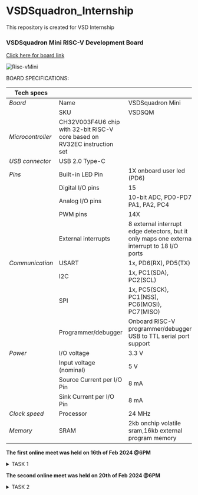 # VSDSquadron_Internship
This repository is created for VSD Internship 

 ### VSDSquadron Mini RISC-V Development Board

[Click here for board link](https://www.vlsisystemdesign.com/vsdsquadronmini/)

![Risc-vMini](https://github.com/chinmayah/VSDSquadron_Internship/assets/85050733/5abdd70f-31f9-4e6b-a6c5-8c940b11ec56)



BOARD SPECIFICATIONS:

| Tech specs   |   |    |
|------------|------------|------------|
| *Board* | Name     | VSDSquadron Mini    |
|      | SKU    | VSDSQM    |
| *Microcontroller*    | CH32V003F4U6 chip with 32-bit RISC-V core based on RV32EC instruction set    |     |
| *USB connector* | USB 2.0 Type-C    |     |
| *Pins*     | Built-in LED Pin     | 1X onboard user led (PD6)     |
|      | Digital I/O pins     | 15     |
|      | Analog I/O pins     | 10-bit ADC, PD0-PD7, PA1, PA2, PC4     |
|      | PWM pins     | 14X     |
|      | External interrupts     | 	8 external interrupt edge detectors, but it only maps one external interrupt to 18 I/O ports     |
| *Communication*     | USART     | 	1x, PD6(RX), PD5(TX)     |
|      | I2C     | 1x, PC1(SDA), PC2(SCL)    |
|      | SPI     | 1x, PC5(SCK), PC1(NSS), PC6(MOSI), PC7(MISO)     |
|      | Programmer/debugger     | Onboard RISC-V programmer/debugger, USB to TTL serial port support     |
| *Power*     | I/O voltage     | 3.3 V    |
|      | Input voltage (nominal)     | 5 V    |
|      | Source Current per I/O Pin    | 8 mA     |
|      | Sink Current per I/O Pin     | 8 mA     |
| *Clock speed*     | Processor    | 24 MHz     |
| *Memory*     | SRAM     | 2kb onchip volatile sram,16kb external program memory     |
   



__The first online meet was held on 16th of Feb 2024 @6PM__

<details>
    <summary> TASK 1 </summary>
 
1) Install Yosys 

2) Install iverilog 

3) Install gtkwave

## CLONING RISC-V GNU TOOLCHAIN

 ### To install git 
 
$ sudo apt install git-all 

  Error:Unable to locate pakage git-all
  
__Troubleshooting__ 

$ sudo apt-get dist-upgrade

$ sudo apt-get update
![Screenshot from 2024-02-19 16-06-16](https://github.com/chinmayah/VSDSquadron_Internship/assets/85050733/07706c53-5123-4126-a1f8-ea5448adc4f4)


![Screenshot from 2024-02-19 16-06-37](https://github.com/chinmayah/VSDSquadron_Internship/assets/85050733/43b3e543-8826-4840-9286-ff6474ffc215)


## INSTALLING YOSYS, IVERILOG & GTKWAVE.

### 1.YOSYS 


$ git clone https://github.com/YosysHQ/yosys.git

![Screenshot from 2024-02-20 12-33-54](https://github.com/chinmayah/VSDSquadron_Internship/assets/85050733/1b9156d3-88ce-4a3c-bdf0-69ea403b740b)

$ cd yosys 

$ sudo apt install make

$ sudo apt-get install build-essential clang bison flex \libreadline-dev gawk tcl-dev libffi-dev git \ graphviz xdot pkg-config python3 libboost-system-dev\libboost-python-dev libboost-filesystem-dev zlib1g-dev
![Screenshot from 2024-02-20 12-43-31](https://github.com/chinmayah/VSDSquadron_Internship/assets/85050733/ad38b9fa-399a-4cdb-abb0-83abd6a783e9)


$ make config-gcc

$ make 

$ sudo make install
![Screenshot from 2024-02-20 17-26-25](https://github.com/chinmayah/VSDSquadron_Internship/assets/85050733/45972e3a-bbfa-4db9-be61-d8510db7ded2)



### 2.iVerilog
installing iVerilog

$ sudo apt-get install iverilog

![Screenshot from 2024-02-20 17-29-12](https://github.com/chinmayah/VSDSquadron_Internship/assets/85050733/4ef45917-9ec3-489e-b440-3da444b049eb)



### 3.GTkWave
installing GTkWave

$ sudo apt update

$ sudo apt-get install gtkwave 

![Screenshot from 2024-02-20 17-33-49](https://github.com/chinmayah/VSDSquadron_Internship/assets/85050733/0b42d407-ab39-4cd6-ab3c-651c0da70422)
![Screenshot from 2024-02-20 17-34-15](https://github.com/chinmayah/VSDSquadron_Internship/assets/85050733/7688b206-d86d-4419-841d-b6d06e3ae642)

</details>

__The second online meet was held on 20th of Feb 2024 @6PM__

<details>
    <summary> TASK 2 </summary>

  ## Universal Asynchronous Receiver Transmitter protocol based on hardware transmitter

  ### Introduction

  In UART communication, two UARTs communicate directly with each other. The transmitting UART converts parallel data from a controlling device like a CPU into serial form, transmits it in serial to the receiving UART, which then converts the serial data back into parallel data for the receiving device. Only two wires are needed to transmit data between two UARTs. Data flows from the Tx pin of the transmitting UART to the Rx pin of the receiving UART

  
![uart1](https://github.com/chinmayah/VSDSquadron_Internship/assets/85050733/ddcf9265-80c0-4871-a25f-81a328245cbd)


![uart2](https://github.com/chinmayah/VSDSquadron_Internship/assets/85050733/dea396ff-4a6b-4381-81a1-5c3f22158e7e)<svg id="b1f4b0cb-bf1a-4e1c-a860-0fbeb67a552b" data-name="Layer 1" xmlns="http://www.w3.org/2000/svg" width="6.81in" height="3.21in" viewBox="0 0 490.54 231.4"><line x1="125.82" y1="60.59" x2="125.82" y2="144.54" fill="none" stroke="#f0513c" stroke-miterlimit="8" stroke-width="1.5" stroke-dasharray="6 4 0 0"/><rect x="23.44" y="28.98" width="59.53" height="201.66" rx="1.97" fill="#8fd0b8"/><rect x="23.44" y="28.98" width="59.53" height="201.66" rx="1.97" fill="none" stroke="#393d4f" stroke-miterlimit="8" stroke-width="1.5"/><polygon points="79.48 100.92 85.9 100.92 85.9 103.83 105.46 105.87 105.46 109.94 85.9 111.98 85.9 114.89 79.48 114.89 79.48 100.92" fill="#a1dbf7" fill-rule="evenodd"/><polygon points="79.48 100.92 85.9 100.92 85.9 103.83 105.46 105.87 105.46 109.94 85.9 111.98 85.9 114.89 79.48 114.89 79.48 100.92" fill="none" stroke="#393d4f" stroke-miterlimit="8" stroke-width="1.5"/><polygon points="79.48 122.84 85.9 122.84 85.9 125.74 105.46 127.78 105.46 131.85 85.9 133.89 85.9 136.8 79.48 136.8 79.48 122.84" fill="#a1dbf7" fill-rule="evenodd"/><polygon points="79.48 122.84 85.9 122.84 85.9 125.74 105.46 127.78 105.46 131.85 85.9 133.89 85.9 136.8 79.48 136.8 79.48 122.84" fill="none" stroke="#393d4f" stroke-miterlimit="8" stroke-width="1.5"/><polygon points="79.48 144.55 85.9 144.55 85.9 147.46 105.46 149.5 105.46 153.57 85.9 155.61 85.9 158.51 79.48 158.51 79.48 144.55" fill="#a1dbf7" fill-rule="evenodd"/><polygon points="79.48 144.55 85.9 144.55 85.9 147.46 105.46 149.5 105.46 153.57 85.9 155.61 85.9 158.51 79.48 158.51 79.48 144.55" fill="none" stroke="#393d4f" stroke-miterlimit="8" stroke-width="1.5"/><path d="M25.37,1.84a.14.14,0,0,1,.05.1V3.12a.14.14,0,0,1-.05.1.12.12,0,0,1-.1,0H23.12a.05.05,0,0,0-.06.06v6.74a.14.14,0,0,1-.14.14h-1.4a.15.15,0,0,1-.11,0,.18.18,0,0,1,0-.1V3.32a.05.05,0,0,0-.06-.06H19.22a.14.14,0,0,1-.14-.14V1.94a.14.14,0,0,1,.14-.14h6.05A.12.12,0,0,1,25.37,1.84Z" transform="translate(0 -1.44)" fill="#393d4f"/><path d="M29.92,4.12c.06,0,.08.09.07.18l-.25,1.36c0,.1-.07.13-.17.09a1.33,1.33,0,0,0-.42-.06l-.27,0a1.22,1.22,0,0,0-.73.32,1,1,0,0,0-.3.75v3.28a.14.14,0,0,1-.14.14H26.3a.14.14,0,0,1-.14-.14V4.18a.15.15,0,0,1,0-.11.18.18,0,0,1,.1,0h1.41a.18.18,0,0,1,.1,0,.15.15,0,0,1,0,.11v.45a0,0,0,0,0,0,0s0,0,0,0A1.53,1.53,0,0,1,29.23,4,1.18,1.18,0,0,1,29.92,4.12Z" transform="translate(0 -1.44)" fill="#393d4f"/><path d="M34.72,4.21a2.35,2.35,0,0,1,1,.73A1.73,1.73,0,0,1,36,6v4.07a.14.14,0,0,1-.14.14H34.46a.14.14,0,0,1-.14-.14v-.4a.08.08,0,0,0,0-.05s0,0,0,0a1.92,1.92,0,0,1-1.62.66,2.36,2.36,0,0,1-1.51-.46,1.59,1.59,0,0,1-.58-1.34,1.73,1.73,0,0,1,.65-1.44A2.93,2.93,0,0,1,33,6.55h1.22a.05.05,0,0,0,.06-.06V6.23a.8.8,0,0,0-.24-.62,1,1,0,0,0-.72-.22,1.29,1.29,0,0,0-.62.13.64.64,0,0,0-.32.37q0,.14-.15.12l-1.45-.19c-.1,0-.14-.05-.14-.11a1.64,1.64,0,0,1,.41-.91A2.37,2.37,0,0,1,32,4.16a3.58,3.58,0,0,1,1.3-.22A3.46,3.46,0,0,1,34.72,4.21ZM34,8.76a.85.85,0,0,0,.36-.71V7.62a.05.05,0,0,0-.06-.06H33.4a1.57,1.57,0,0,0-.85.2.67.67,0,0,0-.31.58.62.62,0,0,0,.23.51,1,1,0,0,0,.61.19A1.42,1.42,0,0,0,34,8.76Z" transform="translate(0 -1.44)" fill="#393d4f"/><path d="M42,4.52a2.15,2.15,0,0,1,.59,1.6v3.94a.14.14,0,0,1-.14.14H41a.14.14,0,0,1-.14-.14V6.47a1.12,1.12,0,0,0-.27-.78,1,1,0,0,0-1.43,0,1.12,1.12,0,0,0-.27.78v3.59a.14.14,0,0,1-.14.14H37.34a.14.14,0,0,1-.14-.14V4.18a.15.15,0,0,1,0-.11.18.18,0,0,1,.1,0h1.41a.18.18,0,0,1,.1,0,.15.15,0,0,1,0,.11V4.6s0,0,0,0,0,0,0,0a1.69,1.69,0,0,1,1.47-.69A2.07,2.07,0,0,1,42,4.52Z" transform="translate(0 -1.44)" fill="#393d4f"/><path d="M44.82,10.06a2.23,2.23,0,0,1-.93-.64,1.42,1.42,0,0,1-.33-.92V8.38a.15.15,0,0,1,0-.11.18.18,0,0,1,.1,0H45a.18.18,0,0,1,.1,0,.15.15,0,0,1,0,.11h0a.56.56,0,0,0,.29.45,1.42,1.42,0,0,0,.74.18,1.2,1.2,0,0,0,.66-.16.46.46,0,0,0,.25-.4.34.34,0,0,0-.21-.32,3.26,3.26,0,0,0-.71-.23,7.43,7.43,0,0,1-.89-.28A3.59,3.59,0,0,1,44.09,7a1.33,1.33,0,0,1-.46-1.1,1.68,1.68,0,0,1,.69-1.41A2.94,2.94,0,0,1,46.15,4a3.54,3.54,0,0,1,1.35.24,2.16,2.16,0,0,1,.89.69,1.73,1.73,0,0,1,.32,1,.15.15,0,0,1,0,.1.16.16,0,0,1-.11,0H47.28a.14.14,0,0,1-.1,0,.12.12,0,0,1,0-.1.53.53,0,0,0-.27-.44,1.28,1.28,0,0,0-.72-.18,1.39,1.39,0,0,0-.65.14.46.46,0,0,0-.25.4.38.38,0,0,0,.25.36,4.34,4.34,0,0,0,.82.25l.3.08.36.1a3.72,3.72,0,0,1,1.34.65,1.39,1.39,0,0,1,.5,1.15,1.63,1.63,0,0,1-.71,1.39,3.19,3.19,0,0,1-1.89.49A4,4,0,0,1,44.82,10.06Z" transform="translate(0 -1.44)" fill="#393d4f"/><path d="M58.09,4.5a2.23,2.23,0,0,1,.53,1.58v4a.14.14,0,0,1-.14.14H57.07a.14.14,0,0,1-.14-.14V6.46a1.18,1.18,0,0,0-.25-.78A.84.84,0,0,0,56,5.39a.86.86,0,0,0-.68.29,1,1,0,0,0-.26.76v3.62a.14.14,0,0,1-.05.1.12.12,0,0,1-.1,0H53.52a.14.14,0,0,1-.14-.14V6.46a1.12,1.12,0,0,0-.27-.78,1,1,0,0,0-1.32-.06.91.91,0,0,0-.31.63v3.81a.14.14,0,0,1-.14.14H49.93a.14.14,0,0,1-.14-.14V4.18a.15.15,0,0,1,0-.11.18.18,0,0,1,.1,0h1.41a.18.18,0,0,1,.1,0,.15.15,0,0,1,0,.11v.46a.06.06,0,0,0,0,.05,0,0,0,0,0,0,0,1.71,1.71,0,0,1,1.53-.73,2.09,2.09,0,0,1,1.05.25,1.71,1.71,0,0,1,.69.72s0,0,.08,0a1.73,1.73,0,0,1,.71-.73,2.13,2.13,0,0,1,1-.24A1.88,1.88,0,0,1,58.09,4.5Z" transform="translate(0 -1.44)" fill="#393d4f"/><path d="M60,3.07a.93.93,0,0,1-.27-.68,1,1,0,1,1,1.9,0A1,1,0,0,1,60,3.07Zm-.14,7.09a.13.13,0,0,1,0-.1V4.16A.14.14,0,0,1,60,4h1.4a.15.15,0,0,1,.11,0,.18.18,0,0,1,0,.1v5.9a.18.18,0,0,1,0,.1.15.15,0,0,1-.11,0H60A.13.13,0,0,1,59.9,10.16Z" transform="translate(0 -1.44)" fill="#393d4f"/><path d="M66.37,5.35a.21.21,0,0,1-.11,0H65.11a.05.05,0,0,0-.06.06V8a.94.94,0,0,0,.16.59.66.66,0,0,0,.53.19h.39a.15.15,0,0,1,.1,0,.16.16,0,0,1,0,.11v1.14a.15.15,0,0,1-.15.15l-.72,0a2.72,2.72,0,0,1-1.49-.33,1.45,1.45,0,0,1-.5-1.25V5.45a.05.05,0,0,0-.06-.06h-.68a.14.14,0,0,1-.15-.15V4.18a.21.21,0,0,1,0-.11.21.21,0,0,1,.11,0h.68A.05.05,0,0,0,63.42,4V2.54a.14.14,0,0,1,.14-.14h1.35a.14.14,0,0,1,.14.14V4a.05.05,0,0,0,.06.06h1.15a.21.21,0,0,1,.11,0,.21.21,0,0,1,0,.11V5.24A.21.21,0,0,1,66.37,5.35Z" transform="translate(0 -1.44)" fill="#393d4f"/><path d="M70.93,5.35a.21.21,0,0,1-.11,0H69.67a.05.05,0,0,0-.06.06V8a.94.94,0,0,0,.16.59.66.66,0,0,0,.53.19h.39a.15.15,0,0,1,.1,0,.16.16,0,0,1,0,.11v1.14a.15.15,0,0,1-.15.15l-.72,0a2.72,2.72,0,0,1-1.49-.33A1.45,1.45,0,0,1,68,8.66V5.45a.05.05,0,0,0-.06-.06h-.68a.14.14,0,0,1-.15-.15V4.18a.21.21,0,0,1,0-.11.21.21,0,0,1,.11,0h.68A.05.05,0,0,0,68,4V2.54a.14.14,0,0,1,.14-.14h1.35a.14.14,0,0,1,.14.14V4a.05.05,0,0,0,.06.06h1.15a.21.21,0,0,1,.11,0,.21.21,0,0,1,0,.11V5.24A.21.21,0,0,1,70.93,5.35Z" transform="translate(0 -1.44)" fill="#393d4f"/><path d="M72.22,3.07A.93.93,0,0,1,72,2.39a1,1,0,1,1,1.9,0,1,1,0,0,1-1.63.68Zm-.14,7.09a.13.13,0,0,1,0-.1V4.16A.14.14,0,0,1,72.18,4h1.4a.15.15,0,0,1,.11,0,.18.18,0,0,1,0,.1v5.9a.18.18,0,0,1,0,.1.15.15,0,0,1-.11,0h-1.4A.13.13,0,0,1,72.08,10.16Z" transform="translate(0 -1.44)" fill="#393d4f"/><path d="M79.81,4.52a2.19,2.19,0,0,1,.59,1.6v3.94a.14.14,0,0,1-.14.14H78.85a.14.14,0,0,1-.14-.14V6.47a1.12,1.12,0,0,0-.27-.78,1,1,0,0,0-1.43,0,1.12,1.12,0,0,0-.27.78v3.59a.14.14,0,0,1-.14.14H75.19a.14.14,0,0,1-.14-.14V4.18a.15.15,0,0,1,0-.11.18.18,0,0,1,.1,0H76.6a.18.18,0,0,1,.1,0,.15.15,0,0,1,0,.11V4.6s0,0,0,0,0,0,0,0a1.69,1.69,0,0,1,1.46-.69A2.1,2.1,0,0,1,79.81,4.52Z" transform="translate(0 -1.44)" fill="#393d4f"/><path d="M85.42,4.07a.18.18,0,0,1,.1,0h1.41a.18.18,0,0,1,.1,0,.15.15,0,0,1,0,.11V9.65a2.61,2.61,0,0,1-.9,2.24,3.84,3.84,0,0,1-2.34.67,8,8,0,0,1-.93-.06c-.08,0-.12-.06-.12-.15l0-1.24c0-.1.06-.15.17-.13a4.62,4.62,0,0,0,.79.07A1.87,1.87,0,0,0,85,10.72a1.34,1.34,0,0,0,.41-1.08.06.06,0,0,0,0-.05l0,0A1.73,1.73,0,0,1,84,10.1a2.86,2.86,0,0,1-1.44-.37,2.17,2.17,0,0,1-.93-1.22,4.75,4.75,0,0,1-.18-1.43,4.33,4.33,0,0,1,.22-1.52,2.42,2.42,0,0,1,.85-1.18,2.24,2.24,0,0,1,1.39-.44,1.8,1.8,0,0,1,1.42.55l0,0a.06.06,0,0,0,0,0V4.18A.15.15,0,0,1,85.42,4.07Zm0,3c0-.25,0-.44,0-.58a2.34,2.34,0,0,0-.09-.38,1,1,0,0,0-.36-.52.92.92,0,0,0-.62-.2.9.9,0,0,0-.61.2,1.12,1.12,0,0,0-.38.52,2.36,2.36,0,0,0-.16,1,2.25,2.25,0,0,0,.14,1,1,1,0,0,0,.38.52,1.06,1.06,0,0,0,.64.2,1,1,0,0,0,.64-.2,1,1,0,0,0,.34-.51A3.68,3.68,0,0,0,85.38,7.07Z" transform="translate(0 -1.44)" fill="#393d4f"/><path d="M39.34,24.34a2.65,2.65,0,0,1-1.1-1,2.87,2.87,0,0,1-.39-1.5V16.34a.14.14,0,0,1,0-.1.12.12,0,0,1,.1,0h1.4a.12.12,0,0,1,.1,0,.14.14,0,0,1,0,.1v5.49a1.42,1.42,0,1,0,2.83,0V16.34a.14.14,0,0,1,.14-.14h1.41a.14.14,0,0,1,.14.14v5.48a2.87,2.87,0,0,1-.39,1.5,2.62,2.62,0,0,1-1.09,1A3.53,3.53,0,0,1,41,24.7,3.48,3.48,0,0,1,39.34,24.34Z" transform="translate(0 -1.44)" fill="#393d4f"/><path d="M50.41,24.48l-.36-1.18a.07.07,0,0,0-.06,0H47a.07.07,0,0,0-.06,0l-.34,1.18a.16.16,0,0,1-.16.12H45a.12.12,0,0,1-.11,0s0-.07,0-.13l2.59-8.11a.14.14,0,0,1,.15-.12h1.89a.14.14,0,0,1,.15.12l2.6,8.11s0,0,0,.06,0,.11-.13.11H50.56A.14.14,0,0,1,50.41,24.48Zm-3-2.53h2.12s.06,0,0-.07l-1.08-3.57s0,0,0,0,0,0,0,0l-1.05,3.57S47.41,22,47.45,22Z" transform="translate(0 -1.44)" fill="#393d4f"/><path d="M57.71,24.49l-1.5-3.32a.08.08,0,0,0-.07-.05H55a.05.05,0,0,0-.06.06v3.28a.14.14,0,0,1,0,.1.12.12,0,0,1-.1,0h-1.4a.12.12,0,0,1-.1,0,.14.14,0,0,1,0-.1V16.34a.14.14,0,0,1,0-.1.12.12,0,0,1,.1,0h3.43a2.8,2.8,0,0,1,1.35.31,2.2,2.2,0,0,1,.9.89,2.73,2.73,0,0,1,.32,1.33,2.39,2.39,0,0,1-.41,1.4,2.14,2.14,0,0,1-1.14.82.07.07,0,0,0,0,.09l1.64,3.39a.41.41,0,0,1,0,.07c0,.07,0,.1-.13.1H57.88A.18.18,0,0,1,57.71,24.49ZM55,17.71v2.05a.05.05,0,0,0,.06.06H56.6a1.15,1.15,0,0,0,.82-.3,1.11,1.11,0,0,0,0-1.56,1.12,1.12,0,0,0-.82-.31H55A.05.05,0,0,0,55,17.71Z" transform="translate(0 -1.44)" fill="#393d4f"/><path d="M66.43,16.24a.13.13,0,0,1,0,.1v1.18a.14.14,0,0,1-.14.14H64.18a.05.05,0,0,0-.06.06v6.74a.14.14,0,0,1-.14.14H62.57a.14.14,0,0,1-.14-.14V17.72a.05.05,0,0,0-.06-.06H60.28a.14.14,0,0,1-.14-.14V16.34a.14.14,0,0,1,.14-.14h6A.13.13,0,0,1,66.43,16.24Z" transform="translate(0 -1.44)" fill="#393d4f"/><polygon points="26.93 100.92 20.5 100.92 20.5 103.83 0.94 105.87 0.94 109.94 20.5 111.98 20.5 114.89 26.93 114.89 26.93 100.92" fill="#a1dbf7" fill-rule="evenodd"/><polygon points="26.93 100.92 20.5 100.92 20.5 103.83 0.94 105.87 0.94 109.94 20.5 111.98 20.5 114.89 26.93 114.89 26.93 100.92" fill="none" stroke="#393d4f" stroke-miterlimit="8" stroke-width="1.5"/><polygon points="26.93 122.84 20.5 122.84 20.5 125.74 0.94 127.78 0.94 131.85 20.5 133.89 20.5 136.8 26.93 136.8 26.93 122.84" fill="#a1dbf7" fill-rule="evenodd"/><polygon points="26.93 122.84 20.5 122.84 20.5 125.74 0.94 127.78 0.94 131.85 20.5 133.89 20.5 136.8 26.93 136.8 26.93 122.84" fill="none" stroke="#393d4f" stroke-miterlimit="8" stroke-width="1.5"/><polygon points="26.93 144.55 20.5 144.55 20.5 147.46 0.94 149.5 0.94 153.57 20.5 155.61 20.5 158.51 26.93 158.51 26.93 144.55" fill="#a1dbf7" fill-rule="evenodd"/><polygon points="26.93 144.55 20.5 144.55 20.5 147.46 0.94 149.5 0.94 153.57 20.5 155.61 20.5 158.51 26.93 158.51 26.93 144.55" fill="none" stroke="#393d4f" stroke-miterlimit="8" stroke-width="1.5"/><polygon points="79.48 35.58 85.9 35.58 85.9 38.48 105.46 40.52 105.46 44.59 85.9 46.63 85.9 49.54 79.48 49.54 79.48 35.58" fill="#a1dbf7" fill-rule="evenodd"/><polygon points="79.48 35.58 85.9 35.58 85.9 38.48 105.46 40.52 105.46 44.59 85.9 46.63 85.9 49.54 79.48 49.54 79.48 35.58" fill="none" stroke="#393d4f" stroke-miterlimit="8" stroke-width="1.5"/><polygon points="79.48 57.49 85.9 57.49 85.9 60.35 105.46 62.36 105.46 66.38 85.9 68.39 85.9 71.26 79.48 71.26 79.48 57.49" fill="#a1dbf7" fill-rule="evenodd"/><polygon points="79.48 57.49 85.9 57.49 85.9 60.35 105.46 62.36 105.46 66.38 85.9 68.39 85.9 71.26 79.48 71.26 79.48 57.49" fill="none" stroke="#393d4f" stroke-miterlimit="8" stroke-width="1.5"/><polygon points="79.48 79.21 85.9 79.21 85.9 82.11 105.46 84.15 105.46 88.22 85.9 90.26 85.9 93.17 79.48 93.17 79.48 79.21" fill="#a1dbf7" fill-rule="evenodd"/><polygon points="79.48 79.21 85.9 79.21 85.9 82.11 105.46 84.15 105.46 88.22 85.9 90.26 85.9 93.17 79.48 93.17 79.48 79.21" fill="none" stroke="#393d4f" stroke-miterlimit="8" stroke-width="1.5"/><polygon points="79.48 165.88 85.9 165.88 85.9 168.79 105.46 170.83 105.46 174.9 85.9 176.94 85.9 179.84 79.48 179.84 79.48 165.88" fill="#a1dbf7" fill-rule="evenodd"/><polygon points="79.48 165.88 85.9 165.88 85.9 168.79 105.46 170.83 105.46 174.9 85.9 176.94 85.9 179.84 79.48 179.84 79.48 165.88" fill="none" stroke="#393d4f" stroke-miterlimit="8" stroke-width="1.5"/><polygon points="79.48 187.79 85.9 187.79 85.9 190.66 105.46 192.67 105.46 196.69 85.9 198.7 85.9 201.56 79.48 201.56 79.48 187.79" fill="#a1dbf7" fill-rule="evenodd"/><polygon points="79.48 187.79 85.9 187.79 85.9 190.66 105.46 192.67 105.46 196.69 85.9 198.7 85.9 201.56 79.48 201.56 79.48 187.79" fill="none" stroke="#393d4f" stroke-miterlimit="8" stroke-width="1.5"/><polygon points="79.48 209.51 85.9 209.51 85.9 212.42 105.46 214.46 105.46 218.53 85.9 220.57 85.9 223.47 79.48 223.47 79.48 209.51" fill="#a1dbf7" fill-rule="evenodd"/><polygon points="79.48 209.51 85.9 209.51 85.9 212.42 105.46 214.46 105.46 218.53 85.9 220.57 85.9 223.47 79.48 223.47 79.48 209.51" fill="none" stroke="#393d4f" stroke-miterlimit="8" stroke-width="1.5"/><polygon points="26.73 35.58 20.31 35.58 20.31 38.48 0.75 40.52 0.75 44.59 20.31 46.63 20.31 49.54 26.73 49.54 26.73 35.58" fill="#a1dbf7" fill-rule="evenodd"/><polygon points="26.73 35.58 20.31 35.58 20.31 38.48 0.75 40.52 0.75 44.59 20.31 46.63 20.31 49.54 26.73 49.54 26.73 35.58" fill="none" stroke="#393d4f" stroke-miterlimit="8" stroke-width="1.5"/><polygon points="26.73 57.49 20.31 57.49 20.31 60.35 0.75 62.36 0.75 66.38 20.31 68.39 20.31 71.26 26.73 71.26 26.73 57.49" fill="#a1dbf7" fill-rule="evenodd"/><polygon points="26.73 57.49 20.31 57.49 20.31 60.35 0.75 62.36 0.75 66.38 20.31 68.39 20.31 71.26 26.73 71.26 26.73 57.49" fill="none" stroke="#393d4f" stroke-miterlimit="8" stroke-width="1.5"/><polygon points="26.73 79.21 20.31 79.21 20.31 82.11 0.75 84.15 0.75 88.22 20.31 90.26 20.31 93.17 26.73 93.17 26.73 79.21" fill="#a1dbf7" fill-rule="evenodd"/><polygon points="26.73 79.21 20.31 79.21 20.31 82.11 0.75 84.15 0.75 88.22 20.31 90.26 20.31 93.17 26.73 93.17 26.73 79.21" fill="none" stroke="#393d4f" stroke-miterlimit="8" stroke-width="1.5"/><polygon points="26.73 165.88 20.31 165.88 20.31 168.79 0.75 170.83 0.75 174.9 20.31 176.94 20.31 179.84 26.73 179.84 26.73 165.88" fill="#a1dbf7" fill-rule="evenodd"/><polygon points="26.73 165.88 20.31 165.88 20.31 168.79 0.75 170.83 0.75 174.9 20.31 176.94 20.31 179.84 26.73 179.84 26.73 165.88" fill="none" stroke="#393d4f" stroke-miterlimit="8" stroke-width="1.5"/><polygon points="26.73 187.79 20.31 187.79 20.31 190.66 0.75 192.67 0.75 196.69 20.31 198.7 20.31 201.56 26.73 201.56 26.73 187.79" fill="#a1dbf7" fill-rule="evenodd"/><polygon points="26.73 187.79 20.31 187.79 20.31 190.66 0.75 192.67 0.75 196.69 20.31 198.7 20.31 201.56 26.73 201.56 26.73 187.79" fill="none" stroke="#393d4f" stroke-miterlimit="8" stroke-width="1.5"/><polygon points="26.73 209.51 20.31 209.51 20.31 212.42 0.75 214.46 0.75 218.53 20.31 220.57 20.31 223.47 26.73 223.47 26.73 209.51" fill="#a1dbf7" fill-rule="evenodd"/><polygon points="26.73 209.51 20.31 209.51 20.31 212.42 0.75 214.46 0.75 218.53 20.31 220.57 20.31 223.47 26.73 223.47 26.73 209.51" fill="none" stroke="#393d4f" stroke-miterlimit="8" stroke-width="1.5"/><path d="M66.69,126.68a.18.18,0,0,1,0,.1V128a.18.18,0,0,1,0,.1.15.15,0,0,1-.11,0H64.44a.05.05,0,0,0-.06.06v6.73a.16.16,0,0,1,0,.11.15.15,0,0,1-.1,0h-1.4a.15.15,0,0,1-.1,0,.16.16,0,0,1,0-.11v-6.73a.05.05,0,0,0-.06-.06H60.54a.15.15,0,0,1-.11,0,.18.18,0,0,1,0-.1v-1.18a.18.18,0,0,1,0-.1.15.15,0,0,1,.11,0h6A.15.15,0,0,1,66.69,126.68Z" transform="translate(0 -1.44)" fill="#393d4f"/><path d="M67.45,135s0-.07,0-.12l2.33-4a.08.08,0,0,0,0-.07l-2.33-4,0-.08c0-.06,0-.09.13-.09h1.52a.2.2,0,0,1,.18.09l1.56,2.75c0,.05,0,.05.07,0l1.56-2.75a.2.2,0,0,1,.18-.09h1.52a.13.13,0,0,1,.12,0s0,.07,0,.12l-2.32,4a.08.08,0,0,0,0,.07l2.32,4,0,.07c0,.07-.05.1-.13.1H72.64a.19.19,0,0,1-.18-.1l-1.56-2.73c0-.05,0-.05-.07,0l-1.57,2.73a.19.19,0,0,1-.18.1H67.57A.14.14,0,0,1,67.45,135Z" transform="translate(0 -1.44)" fill="#393d4f"/><rect x="407.96" y="28.98" width="59.53" height="201.66" rx="1.97" fill="#8fd0b8"/><rect x="407.96" y="28.98" width="59.53" height="201.66" rx="1.97" fill="none" stroke="#393d4f" stroke-miterlimit="8" stroke-width="1.5"/><polygon points="464 100.92 470.37 100.92 470.37 103.83 489.79 105.87 489.79 109.94 470.37 111.98 470.37 114.89 464 114.89 464 100.92" fill="#a1dbf7" fill-rule="evenodd"/><polygon points="464 100.92 470.37 100.92 470.37 103.83 489.79 105.87 489.79 109.94 470.37 111.98 470.37 114.89 464 114.89 464 100.92" fill="none" stroke="#393d4f" stroke-miterlimit="8" stroke-width="1.5"/><polygon points="464 122.84 470.37 122.84 470.37 125.74 489.79 127.78 489.79 131.85 470.37 133.89 470.37 136.8 464 136.8 464 122.84" fill="#a1dbf7" fill-rule="evenodd"/><polygon points="464 122.84 470.37 122.84 470.37 125.74 489.79 127.78 489.79 131.85 470.37 133.89 470.37 136.8 464 136.8 464 122.84" fill="none" stroke="#393d4f" stroke-miterlimit="8" stroke-width="1.5"/><polygon points="464 144.55 470.37 144.55 470.37 147.46 489.79 149.5 489.79 153.57 470.37 155.61 470.37 158.51 464 158.51 464 144.55" fill="#a1dbf7" fill-rule="evenodd"/><polygon points="464 144.55 470.37 144.55 470.37 147.46 489.79 149.5 489.79 153.57 470.37 155.61 470.37 158.51 464 158.51 464 144.55" fill="none" stroke="#393d4f" stroke-miterlimit="8" stroke-width="1.5"/><path d="M416.82,10.09l-1.5-3.32a.09.09,0,0,0-.08,0h-1.11a.05.05,0,0,0-.06.06v3.28a.14.14,0,0,1-.14.14h-1.41a.14.14,0,0,1-.14-.14V1.94a.14.14,0,0,1,.14-.14H416a2.77,2.77,0,0,1,1.35.31,2.2,2.2,0,0,1,.9.89,2.73,2.73,0,0,1,.32,1.33,2.32,2.32,0,0,1-.41,1.4,2.14,2.14,0,0,1-1.14.82.06.06,0,0,0,0,.09L418.57,10l0,.07c0,.07,0,.1-.13.1H417A.18.18,0,0,1,416.82,10.09Zm-2.75-6.78V5.36a.05.05,0,0,0,.06.06h1.57a1.13,1.13,0,0,0,.82-.3,1,1,0,0,0,.32-.78,1,1,0,0,0-.32-.78,1.1,1.1,0,0,0-.82-.31h-1.57A.05.05,0,0,0,414.07,3.31Z" transform="translate(0 -1.44)" fill="#393d4f"/><path d="M424.8,7.5a.14.14,0,0,1-.16.14h-3.71c-.05,0-.06,0-.05.06a2.18,2.18,0,0,0,.14.48,1.25,1.25,0,0,0,1.27.68,1.46,1.46,0,0,0,1.21-.63.13.13,0,0,1,.11-.07.15.15,0,0,1,.08.05l.87.85a.17.17,0,0,1,.06.11.28.28,0,0,1-.05.09,2.71,2.71,0,0,1-1,.77,3.42,3.42,0,0,1-1.37.27,3.15,3.15,0,0,1-1.75-.47,2.63,2.63,0,0,1-1-1.31A4.06,4.06,0,0,1,419.16,7a3.51,3.51,0,0,1,.18-1.17,2.6,2.6,0,0,1,1-1.35,3,3,0,0,1,3.57.19,3.08,3.08,0,0,1,.88,1.86A5.44,5.44,0,0,1,424.8,7.5ZM421,6.1a2.38,2.38,0,0,0-.09.38.05.05,0,0,0,.06.06H423c.05,0,.06,0,.05-.06L423,6.14A1,1,0,0,0,422,5.39,1,1,0,0,0,421,6.1Z" transform="translate(0 -1.44)" fill="#393d4f"/><path d="M426.89,9.82a2.61,2.61,0,0,1-1-1.32,4.35,4.35,0,0,1-.2-1.42,4.12,4.12,0,0,1,.2-1.39,2.47,2.47,0,0,1,1-1.29,2.94,2.94,0,0,1,1.66-.46,3,3,0,0,1,1.69.48,2.32,2.32,0,0,1,1,1.21,1.56,1.56,0,0,1,.09.43v0a.13.13,0,0,1-.12.14l-1.38.2h0a.16.16,0,0,1-.15-.12l0-.19a1,1,0,0,0-.37-.52,1.22,1.22,0,0,0-.69-.2,1.08,1.08,0,0,0-.65.19,1,1,0,0,0-.37.53,2.9,2.9,0,0,0-.13,1,3.25,3.25,0,0,0,.12,1,1.06,1.06,0,0,0,.38.56,1,1,0,0,0,.65.2,1.14,1.14,0,0,0,.66-.19,1.16,1.16,0,0,0,.39-.55s0,0,0-.07,0,0,0,0,.06-.13.17-.12l1.38.22a.12.12,0,0,1,.12.13,2.56,2.56,0,0,1-.07.36,2.24,2.24,0,0,1-1,1.26,3.13,3.13,0,0,1-1.68.46A2.87,2.87,0,0,1,426.89,9.82Z" transform="translate(0 -1.44)" fill="#393d4f"/><path d="M437.78,7.5a.14.14,0,0,1-.16.14h-3.7c-.05,0-.07,0-.05.06a2.14,2.14,0,0,0,.13.48,1.26,1.26,0,0,0,1.27.68,1.46,1.46,0,0,0,1.22-.63c0-.05.06-.07.1-.07a.14.14,0,0,1,.09.05l.86.85a.17.17,0,0,1,.06.11.28.28,0,0,1-.05.09,2.56,2.56,0,0,1-1,.77,3.38,3.38,0,0,1-1.37.27,3.14,3.14,0,0,1-1.74-.47,2.59,2.59,0,0,1-1-1.31A4.26,4.26,0,0,1,432.14,7a3.51,3.51,0,0,1,.18-1.17,2.61,2.61,0,0,1,1-1.35,2.94,2.94,0,0,1,3.56.19,3,3,0,0,1,.88,1.86A4.71,4.71,0,0,1,437.78,7.5Zm-3.84-1.4a2.49,2.49,0,0,0-.08.38.05.05,0,0,0,.06.06H436c.05,0,.07,0,.05-.06L436,6.14a1,1,0,0,0-.38-.55,1,1,0,0,0-.66-.2A1,1,0,0,0,433.94,6.1Z" transform="translate(0 -1.44)" fill="#393d4f"/><path d="M439.06,3.07a.93.93,0,0,1-.27-.68,1,1,0,0,1,.26-.69,1,1,0,0,1,.69-.26.94.94,0,0,1,.68.26.93.93,0,0,1,.27.69.94.94,0,0,1-.28.68.89.89,0,0,1-.67.27A.91.91,0,0,1,439.06,3.07Zm-.15,7.09a.18.18,0,0,1,0-.1V4.16a.18.18,0,0,1,0-.1A.15.15,0,0,1,439,4h1.4a.13.13,0,0,1,.1,0,.14.14,0,0,1,.05.1v5.9a.14.14,0,0,1-.05.1.13.13,0,0,1-.1,0H439A.15.15,0,0,1,438.91,10.16Z" transform="translate(0 -1.44)" fill="#393d4f"/><path d="M443.44,10.08l-1.92-5.89s0,0,0-.06.05-.11.13-.11h1.55a.16.16,0,0,1,.17.12l1,3.64s0,0,0,0,0,0,0,0l1-3.64a.16.16,0,0,1,.17-.12l1.55,0a.12.12,0,0,1,.1,0s0,.07,0,.12l-1.91,5.87a.16.16,0,0,1-.16.12H443.6A.16.16,0,0,1,443.44,10.08Z" transform="translate(0 -1.44)" fill="#393d4f"/><path d="M448.36,3.07a.93.93,0,0,1-.27-.68,1,1,0,0,1,.26-.69,1,1,0,0,1,.69-.26.94.94,0,0,1,.68.26.93.93,0,0,1,.27.69.94.94,0,0,1-.28.68.89.89,0,0,1-.67.27A.91.91,0,0,1,448.36,3.07Zm-.15,7.09a.18.18,0,0,1,0-.1V4.16a.18.18,0,0,1,0-.1.15.15,0,0,1,.11,0h1.4a.13.13,0,0,1,.1,0,.14.14,0,0,1,.05.1v5.9a.14.14,0,0,1-.05.1.13.13,0,0,1-.1,0h-1.4A.15.15,0,0,1,448.21,10.16Z" transform="translate(0 -1.44)" fill="#393d4f"/><path d="M456,4.52a2.19,2.19,0,0,1,.59,1.6v3.94a.14.14,0,0,1-.05.1.12.12,0,0,1-.1,0H455a.12.12,0,0,1-.1,0,.14.14,0,0,1-.05-.1V6.47a1.12,1.12,0,0,0-.27-.78,1,1,0,0,0-1.42,0,1.12,1.12,0,0,0-.27.78v3.59a.14.14,0,0,1-.05.1.12.12,0,0,1-.1,0h-1.4a.12.12,0,0,1-.1,0,.14.14,0,0,1-.05-.1V4.18a.16.16,0,0,1,.05-.11.15.15,0,0,1,.1,0h1.4a.15.15,0,0,1,.1,0,.16.16,0,0,1,.05.11V4.6s0,0,0,0,0,0,0,0a1.66,1.66,0,0,1,1.46-.69A2.1,2.1,0,0,1,456,4.52Z" transform="translate(0 -1.44)" fill="#393d4f"/><path d="M461.56,4.07a.18.18,0,0,1,.1,0h1.41a.21.21,0,0,1,.1,0,.15.15,0,0,1,0,.11V9.65a2.59,2.59,0,0,1-.91,2.24,3.79,3.79,0,0,1-2.33.67,8.32,8.32,0,0,1-.94-.06c-.08,0-.12-.06-.12-.15l0-1.24c0-.1.06-.15.17-.13a4.62,4.62,0,0,0,.79.07,1.84,1.84,0,0,0,1.18-.33,1.32,1.32,0,0,0,.42-1.08,0,0,0,0,0,0-.05l0,0a1.74,1.74,0,0,1-1.34.49,2.82,2.82,0,0,1-1.43-.37,2.09,2.09,0,0,1-.93-1.22,4.75,4.75,0,0,1-.18-1.43,4.33,4.33,0,0,1,.22-1.52,2.36,2.36,0,0,1,.85-1.18A2.24,2.24,0,0,1,460,3.94a1.81,1.81,0,0,1,1.42.55l0,0a0,0,0,0,0,0,0V4.18A.15.15,0,0,1,461.56,4.07Zm0,3a4.3,4.3,0,0,0,0-.58,1.61,1.61,0,0,0-.08-.38,1,1,0,0,0-.36-.52,1,1,0,0,0-.63-.2.92.92,0,0,0-.61.2,1.1,1.1,0,0,0-.37.52,2.34,2.34,0,0,0-.17,1,2.21,2.21,0,0,0,.15,1,1,1,0,0,0,.37.52,1.09,1.09,0,0,0,.65.2,1,1,0,0,0,.63-.2,1,1,0,0,0,.35-.51A3.68,3.68,0,0,0,461.52,7.07Z" transform="translate(0 -1.44)" fill="#393d4f"/><path d="M425.05,24.34a2.68,2.68,0,0,1-1.09-1,2.87,2.87,0,0,1-.39-1.5V16.34a.18.18,0,0,1,0-.1.15.15,0,0,1,.11,0h1.4a.14.14,0,0,1,.14.14v5.49a1.38,1.38,0,0,0,.39,1,1.56,1.56,0,0,0,2.06,0,1.38,1.38,0,0,0,.39-1V16.34a.14.14,0,0,1,.14-.14h1.4a.15.15,0,0,1,.11,0,.18.18,0,0,1,0,.1v5.48a2.87,2.87,0,0,1-.39,1.5,2.68,2.68,0,0,1-1.09,1,3.87,3.87,0,0,1-3.26,0Z" transform="translate(0 -1.44)" fill="#393d4f"/><path d="M436.12,24.48l-.36-1.18a.05.05,0,0,0-.06,0h-2.95a.07.07,0,0,0-.06,0l-.35,1.18a.14.14,0,0,1-.15.12h-1.53a.12.12,0,0,1-.1,0s0-.07,0-.13l2.6-8.11a.14.14,0,0,1,.15-.12h1.89a.14.14,0,0,1,.15.12l2.59,8.11a.14.14,0,0,1,0,.06c0,.07-.05.11-.14.11h-1.52A.16.16,0,0,1,436.12,24.48ZM433.17,22h2.11c.05,0,.07,0,.05-.07l-1.08-3.57s0,0,0,0,0,0,0,0l-1.06,3.57S433.13,22,433.17,22Z" transform="translate(0 -1.44)" fill="#393d4f"/><path d="M443.43,24.49l-1.5-3.32a.08.08,0,0,0-.07-.05h-1.12a.05.05,0,0,0-.06.06v3.28a.14.14,0,0,1-.14.14h-1.4a.15.15,0,0,1-.11,0,.18.18,0,0,1,0-.1V16.34a.18.18,0,0,1,0-.1.15.15,0,0,1,.11,0h3.43a2.8,2.8,0,0,1,1.35.31,2.2,2.2,0,0,1,.9.89,2.73,2.73,0,0,1,.32,1.33,2.39,2.39,0,0,1-.41,1.4,2.14,2.14,0,0,1-1.14.82.07.07,0,0,0,0,.09l1.63,3.39a.17.17,0,0,1,0,.07c0,.07,0,.1-.13.1H443.6A.18.18,0,0,1,443.43,24.49Zm-2.75-6.78v2.05a.05.05,0,0,0,.06.06h1.58a1.15,1.15,0,0,0,.82-.3,1.11,1.11,0,0,0,0-1.56,1.12,1.12,0,0,0-.82-.31h-1.58A.05.05,0,0,0,440.68,17.71Z" transform="translate(0 -1.44)" fill="#393d4f"/><path d="M452.15,16.24a.13.13,0,0,1,0,.1v1.18a.14.14,0,0,1-.14.14H449.9a.05.05,0,0,0-.06.06v6.74a.14.14,0,0,1-.14.14h-1.41a.14.14,0,0,1-.14-.14V17.72a.05.05,0,0,0-.06-.06H446a.14.14,0,0,1-.14-.14V16.34a.14.14,0,0,1,.14-.14h6.05A.13.13,0,0,1,452.15,16.24Z" transform="translate(0 -1.44)" fill="#393d4f"/><polygon points="411.45 100.92 405.02 100.92 405.02 103.83 385.46 105.87 385.46 109.94 405.02 111.98 405.02 114.89 411.45 114.89 411.45 100.92" fill="#a1dbf7" fill-rule="evenodd"/><polygon points="411.45 100.92 405.02 100.92 405.02 103.83 385.46 105.87 385.46 109.94 405.02 111.98 405.02 114.89 411.45 114.89 411.45 100.92" fill="none" stroke="#393d4f" stroke-miterlimit="8" stroke-width="1.5"/><polygon points="411.45 122.84 405.02 122.84 405.02 125.74 385.46 127.78 385.46 131.85 405.02 133.89 405.02 136.8 411.45 136.8 411.45 122.84" fill="#a1dbf7" fill-rule="evenodd"/><polygon points="411.45 122.84 405.02 122.84 405.02 125.74 385.46 127.78 385.46 131.85 405.02 133.89 405.02 136.8 411.45 136.8 411.45 122.84" fill="none" stroke="#393d4f" stroke-miterlimit="8" stroke-width="1.5"/><polygon points="411.45 144.55 405.02 144.55 405.02 147.46 385.46 149.5 385.46 153.57 405.02 155.61 405.02 158.51 411.45 158.51 411.45 144.55" fill="#a1dbf7" fill-rule="evenodd"/><polygon points="411.45 144.55 405.02 144.55 405.02 147.46 385.46 149.5 385.46 153.57 405.02 155.61 405.02 158.51 411.45 158.51 411.45 144.55" fill="none" stroke="#393d4f" stroke-miterlimit="8" stroke-width="1.5"/><polygon points="464 35.58 470.37 35.58 470.37 38.48 489.79 40.52 489.79 44.59 470.37 46.63 470.37 49.54 464 49.54 464 35.58" fill="#a1dbf7" fill-rule="evenodd"/><polygon points="464 35.58 470.37 35.58 470.37 38.48 489.79 40.52 489.79 44.59 470.37 46.63 470.37 49.54 464 49.54 464 35.58" fill="none" stroke="#393d4f" stroke-miterlimit="8" stroke-width="1.5"/><polygon points="464 57.49 470.37 57.49 470.37 60.35 489.79 62.36 489.79 66.38 470.37 68.39 470.37 71.26 464 71.26 464 57.49" fill="#a1dbf7" fill-rule="evenodd"/><polygon points="464 57.49 470.37 57.49 470.37 60.35 489.79 62.36 489.79 66.38 470.37 68.39 470.37 71.26 464 71.26 464 57.49" fill="none" stroke="#393d4f" stroke-miterlimit="8" stroke-width="1.5"/><polygon points="464 79.21 470.37 79.21 470.37 82.11 489.79 84.15 489.79 88.22 470.37 90.26 470.37 93.17 464 93.17 464 79.21" fill="#a1dbf7" fill-rule="evenodd"/><polygon points="464 79.21 470.37 79.21 470.37 82.11 489.79 84.15 489.79 88.22 470.37 90.26 470.37 93.17 464 93.17 464 79.21" fill="none" stroke="#393d4f" stroke-miterlimit="8" stroke-width="1.5"/><polygon points="464 165.88 470.37 165.88 470.37 168.79 489.79 170.83 489.79 174.9 470.37 176.94 470.37 179.84 464 179.84 464 165.88" fill="#a1dbf7" fill-rule="evenodd"/><polygon points="464 165.88 470.37 165.88 470.37 168.79 489.79 170.83 489.79 174.9 470.37 176.94 470.37 179.84 464 179.84 464 165.88" fill="none" stroke="#393d4f" stroke-miterlimit="8" stroke-width="1.5"/><polygon points="464 187.79 470.37 187.79 470.37 190.66 489.79 192.67 489.79 196.69 470.37 198.7 470.37 201.56 464 201.56 464 187.79" fill="#a1dbf7" fill-rule="evenodd"/><polygon points="464 187.79 470.37 187.79 470.37 190.66 489.79 192.67 489.79 196.69 470.37 198.7 470.37 201.56 464 201.56 464 187.79" fill="none" stroke="#393d4f" stroke-miterlimit="8" stroke-width="1.5"/><polygon points="464 209.51 470.37 209.51 470.37 212.42 489.79 214.46 489.79 218.53 470.37 220.57 470.37 223.47 464 223.47 464 209.51" fill="#a1dbf7" fill-rule="evenodd"/><polygon points="464 209.51 470.37 209.51 470.37 212.42 489.79 214.46 489.79 218.53 470.37 220.57 470.37 223.47 464 223.47 464 209.51" fill="none" stroke="#393d4f" stroke-miterlimit="8" stroke-width="1.5"/><polygon points="411.25 35.58 404.83 35.58 404.83 38.48 385.27 40.52 385.27 44.59 404.83 46.63 404.83 49.54 411.25 49.54 411.25 35.58" fill="#a1dbf7" fill-rule="evenodd"/><polygon points="411.25 35.58 404.83 35.58 404.83 38.48 385.27 40.52 385.27 44.59 404.83 46.63 404.83 49.54 411.25 49.54 411.25 35.58" fill="none" stroke="#393d4f" stroke-miterlimit="8" stroke-width="1.5"/><polygon points="411.25 57.49 404.83 57.49 404.83 60.35 385.27 62.36 385.27 66.38 404.83 68.39 404.83 71.26 411.25 71.26 411.25 57.49" fill="#a1dbf7" fill-rule="evenodd"/><polygon points="411.25 57.49 404.83 57.49 404.83 60.35 385.27 62.36 385.27 66.38 404.83 68.39 404.83 71.26 411.25 71.26 411.25 57.49" fill="none" stroke="#393d4f" stroke-miterlimit="8" stroke-width="1.5"/><polygon points="411.25 79.21 404.83 79.21 404.83 82.11 385.27 84.15 385.27 88.22 404.83 90.26 404.83 93.17 411.25 93.17 411.25 79.21" fill="#a1dbf7" fill-rule="evenodd"/><polygon points="411.25 79.21 404.83 79.21 404.83 82.11 385.27 84.15 385.27 88.22 404.83 90.26 404.83 93.17 411.25 93.17 411.25 79.21" fill="none" stroke="#393d4f" stroke-miterlimit="8" stroke-width="1.5"/><polygon points="411.25 165.88 404.83 165.88 404.83 168.79 385.27 170.83 385.27 174.9 404.83 176.94 404.83 179.84 411.25 179.84 411.25 165.88" fill="#a1dbf7" fill-rule="evenodd"/><polygon points="411.25 165.88 404.83 165.88 404.83 168.79 385.27 170.83 385.27 174.9 404.83 176.94 404.83 179.84 411.25 179.84 411.25 165.88" fill="none" stroke="#393d4f" stroke-miterlimit="8" stroke-width="1.5"/><polygon points="411.25 187.79 404.83 187.79 404.83 190.66 385.27 192.67 385.27 196.69 404.83 198.7 404.83 201.56 411.25 201.56 411.25 187.79" fill="#a1dbf7" fill-rule="evenodd"/><polygon points="411.25 187.79 404.83 187.79 404.83 190.66 385.27 192.67 385.27 196.69 404.83 198.7 404.83 201.56 411.25 201.56 411.25 187.79" fill="none" stroke="#393d4f" stroke-miterlimit="8" stroke-width="1.5"/><polygon points="411.25 209.51 404.83 209.51 404.83 212.42 385.27 214.46 385.27 218.53 404.83 220.57 404.83 223.47 411.25 223.47 411.25 209.51" fill="#a1dbf7" fill-rule="evenodd"/><polygon points="411.25 209.51 404.83 209.51 404.83 212.42 385.27 214.46 385.27 218.53 404.83 220.57 404.83 223.47 411.25 223.47 411.25 209.51" fill="none" stroke="#393d4f" stroke-miterlimit="8" stroke-width="1.5"/><path d="M420.89,134.93l-1.5-3.32s0-.05-.07-.05H418.2a.05.05,0,0,0-.06.06v3.27a.15.15,0,0,1,0,.11.18.18,0,0,1-.1,0h-1.41a.18.18,0,0,1-.1,0,.15.15,0,0,1,0-.11v-8.11a.14.14,0,0,1,.14-.14H420a2.8,2.8,0,0,1,1.35.31,2.27,2.27,0,0,1,.9.89,2.72,2.72,0,0,1,.31,1.33,2.4,2.4,0,0,1-.4,1.4,2.22,2.22,0,0,1-1.14.82s-.06,0,0,.08l1.63,3.4a.17.17,0,0,1,0,.07c0,.07-.05.1-.13.1h-1.48A.18.18,0,0,1,420.89,134.93Zm-2.75-6.78v2a.05.05,0,0,0,.06.06h1.57a1.18,1.18,0,0,0,.83-.3,1.14,1.14,0,0,0,0-1.56,1.14,1.14,0,0,0-.83-.31H418.2A.05.05,0,0,0,418.14,128.15Z" transform="translate(0 -1.44)" fill="#393d4f"/><path d="M423.46,135s0-.07,0-.12l2.33-4a.08.08,0,0,0,0-.07l-2.33-4,0-.08c0-.06,0-.09.13-.09h1.52a.2.2,0,0,1,.18.09l1.56,2.75c0,.05.05.05.07,0l1.56-2.75a.22.22,0,0,1,.19-.09h1.51a.13.13,0,0,1,.12,0,.11.11,0,0,1,0,.12l-2.33,4a.08.08,0,0,0,0,.07l2.33,4,0,.07c0,.07-.05.1-.13.1h-1.51a.21.21,0,0,1-.19-.1l-1.56-2.73c0-.05,0-.05-.07,0l-1.57,2.73a.19.19,0,0,1-.18.1h-1.51A.14.14,0,0,1,423.46,135Z" transform="translate(0 -1.44)" fill="#393d4f"/><path d="M125.68,47.55h1.45a.18.18,0,0,1,.1,0,.15.15,0,0,1,0,.11v8.11a.14.14,0,0,1-.14.14h-1.41a.14.14,0,0,1-.14-.14V49.23l0,0s0,0,0,0l-1.19.33h0c-.07,0-.11,0-.11-.13l0-1a.15.15,0,0,1,.11-.16l1.26-.59A.3.3,0,0,1,125.68,47.55Z" transform="translate(0 -1.44)" fill="#393d4f"/><path d="M174.93,47.55h1.45a.18.18,0,0,1,.1,0,.15.15,0,0,1,0,.11v8.11a.14.14,0,0,1-.14.14H175a.15.15,0,0,1-.11,0,.18.18,0,0,1,0-.1V49.23l0,0s0,0-.05,0l-1.19.33h0c-.07,0-.1,0-.1-.13l0-1a.16.16,0,0,1,.11-.16l1.26-.59A.3.3,0,0,1,174.93,47.55Z" transform="translate(0 -1.44)" fill="#393d4f"/><path d="M225.15,47.55h1.45a.15.15,0,0,1,.1,0,.16.16,0,0,1,.05.11v8.11a.14.14,0,0,1-.05.1.12.12,0,0,1-.1,0h-1.4a.12.12,0,0,1-.1,0,.14.14,0,0,1,0-.1V49.23a.06.06,0,0,0,0,0s0,0-.05,0l-1.19.33h0c-.08,0-.11,0-.11-.13l0-1a.16.16,0,0,1,.11-.16l1.26-.59A.3.3,0,0,1,225.15,47.55Z" transform="translate(0 -1.44)" fill="#393d4f"/><path d="M274.21,47.55h1.45a.15.15,0,0,1,.1,0,.16.16,0,0,1,.05.11v8.11a.14.14,0,0,1-.05.1.12.12,0,0,1-.1,0h-1.4a.12.12,0,0,1-.1,0,.14.14,0,0,1-.05-.1V49.23a.06.06,0,0,0,0,0s0,0,0,0l-1.19.33h0c-.08,0-.11,0-.11-.13l0-1a.16.16,0,0,1,.11-.16l1.26-.59A.3.3,0,0,1,274.21,47.55Z" transform="translate(0 -1.44)" fill="#393d4f"/><path d="M299.42,47.55h1.45a.18.18,0,0,1,.1,0,.15.15,0,0,1,0,.11v8.11a.14.14,0,0,1-.14.14h-1.4a.15.15,0,0,1-.11,0,.18.18,0,0,1,0-.1V49.23l0,0s0,0-.05,0l-1.19.33H298c-.07,0-.1,0-.1-.13l0-1a.16.16,0,0,1,.11-.16l1.26-.59A.3.3,0,0,1,299.42,47.55Z" transform="translate(0 -1.44)" fill="#393d4f"/><path d="M324,47.55h1.45a.18.18,0,0,1,.11,0,.21.21,0,0,1,0,.11v8.11a.18.18,0,0,1,0,.1.14.14,0,0,1-.11,0h-1.4a.14.14,0,0,1-.14-.14V49.23a.09.09,0,0,0,0,0,0,0,0,0,0-.05,0l-1.18.33h-.05c-.07,0-.11,0-.11-.13l0-1a.16.16,0,0,1,.11-.16l1.26-.59A.3.3,0,0,1,324,47.55Z" transform="translate(0 -1.44)" fill="#393d4f"/><path d="M346.71,55.35a2.69,2.69,0,0,1-.77-2V50.17a2.62,2.62,0,0,1,.77-2,3.36,3.36,0,0,1,4.18,0,2.59,2.59,0,0,1,.78,2v3.17a2.66,2.66,0,0,1-.78,2,3.36,3.36,0,0,1-4.18,0Zm3-1.05a1.22,1.22,0,0,0,.32-.88v-3.3a1.22,1.22,0,0,0-.32-.88,1.27,1.27,0,0,0-1.71,0,1.21,1.21,0,0,0-.31.88v3.3a1.21,1.21,0,0,0,.31.88,1.27,1.27,0,0,0,1.71,0Z" transform="translate(0 -1.44)" fill="#393d4f"/><path d="M247.63,55.35a2.65,2.65,0,0,1-.77-2V50.17a2.58,2.58,0,0,1,.77-2,2.87,2.87,0,0,1,2.08-.73,2.94,2.94,0,0,1,2.1.73,2.62,2.62,0,0,1,.77,2v3.17a2.69,2.69,0,0,1-.77,2,2.94,2.94,0,0,1-2.1.73A2.87,2.87,0,0,1,247.63,55.35Zm2.94-1.05a1.22,1.22,0,0,0,.32-.88v-3.3a1.22,1.22,0,0,0-.32-.88,1.14,1.14,0,0,0-.86-.33,1.11,1.11,0,0,0-.84.33,1.22,1.22,0,0,0-.32.88v3.3a1.22,1.22,0,0,0,.32.88,1.11,1.11,0,0,0,.84.33A1.14,1.14,0,0,0,250.57,54.3Z" transform="translate(0 -1.44)" fill="#393d4f"/><path d="M198,55.35a2.69,2.69,0,0,1-.77-2V50.17a2.62,2.62,0,0,1,.77-2,3.36,3.36,0,0,1,4.18,0,2.58,2.58,0,0,1,.77,2v3.17a2.65,2.65,0,0,1-.77,2,3.36,3.36,0,0,1-4.18,0Zm2.94-1.05a1.18,1.18,0,0,0,.32-.88v-3.3a1.18,1.18,0,0,0-.32-.88,1.26,1.26,0,0,0-1.7,0,1.22,1.22,0,0,0-.32.88v3.3a1.22,1.22,0,0,0,.32.88,1.26,1.26,0,0,0,1.7,0Z" transform="translate(0 -1.44)" fill="#393d4f"/><path d="M148.79,55.35a2.69,2.69,0,0,1-.77-2V50.17a2.62,2.62,0,0,1,.77-2,3.36,3.36,0,0,1,4.18,0,2.58,2.58,0,0,1,.77,2v3.17a2.65,2.65,0,0,1-.77,2,3.36,3.36,0,0,1-4.18,0Zm2.94-1.05a1.18,1.18,0,0,0,.32-.88v-3.3a1.18,1.18,0,0,0-.32-.88,1.26,1.26,0,0,0-1.7,0,1.22,1.22,0,0,0-.32.88v3.3a1.22,1.22,0,0,0,.32.88,1.26,1.26,0,0,0,1.7,0Z" transform="translate(0 -1.44)" fill="#393d4f"/><path d="M371.92,55.35a2.69,2.69,0,0,1-.77-2V50.17a2.62,2.62,0,0,1,.77-2,3.36,3.36,0,0,1,4.18,0,2.59,2.59,0,0,1,.78,2v3.17a2.66,2.66,0,0,1-.78,2,3.36,3.36,0,0,1-4.18,0Zm2.95-1.05a1.22,1.22,0,0,0,.32-.88v-3.3a1.22,1.22,0,0,0-.32-.88,1.27,1.27,0,0,0-1.71,0,1.21,1.21,0,0,0-.31.88v3.3a1.21,1.21,0,0,0,.31.88,1.27,1.27,0,0,0,1.71,0Z" transform="translate(0 -1.44)" fill="#393d4f"/><polyline points="107.79 128.82 119.78 128.82 119.78 117.99 131.77 117.99" fill="none" stroke="#393d4f" stroke-miterlimit="8" stroke-width="1.5"/><polyline points="119.61 117.99 131.82 117.99 131.82 128.82 144.02 128.82" fill="none" stroke="#393d4f" stroke-miterlimit="8" stroke-width="1.5"/><line x1="175.07" y1="60.59" x2="175.07" y2="144.54" fill="none" stroke="#f0513c" stroke-miterlimit="8" stroke-width="1.5" stroke-dasharray="6 4 0 0"/><polyline points="156.85 128.82 168.84 128.82 168.84 117.99 180.83 117.99" fill="none" stroke="#393d4f" stroke-miterlimit="8" stroke-width="1.5"/><polyline points="168.87 117.99 181.07 117.99 181.07 128.82 193.27 128.82" fill="none" stroke="#393d4f" stroke-miterlimit="8" stroke-width="1.5"/><line x1="225.3" y1="60.59" x2="225.3" y2="144.54" fill="none" stroke="#f0513c" stroke-miterlimit="8" stroke-width="1.5" stroke-dasharray="6 4 0 0"/><polyline points="207.07 128.82 219.06 128.82 219.06 117.99 231.05 117.99" fill="none" stroke="#393d4f" stroke-miterlimit="8" stroke-width="1.5"/><polyline points="219.09 117.99 231.29 117.99 231.29 128.82 243.5 128.82" fill="none" stroke="#393d4f" stroke-miterlimit="8" stroke-width="1.5"/><line x1="274.35" y1="60.59" x2="274.35" y2="144.54" fill="none" stroke="#f0513c" stroke-miterlimit="8" stroke-width="1.5" stroke-dasharray="6 4 0 0"/><polyline points="256.13 128.82 268.12 128.82 268.12 117.99 280.11 117.99" fill="none" stroke="#393d4f" stroke-miterlimit="8" stroke-width="1.5"/><polyline points="268.15 117.99 280.35 117.99 280.35 128.82 292.55 128.82" fill="none" stroke="#393d4f" stroke-miterlimit="8" stroke-width="1.5"/><line x1="324.19" y1="60.59" x2="324.19" y2="144.54" fill="none" stroke="#f0513c" stroke-miterlimit="8" stroke-width="1.5" stroke-dasharray="6 4 0 0"/><polyline points="305.96 128.82 317.95 128.82 317.95 117.99 329.95 117.99" fill="none" stroke="#393d4f" stroke-miterlimit="8" stroke-width="1.5"/><polyline points="317.98 117.99 330.19 117.99 330.19 128.82 342.39 128.82" fill="none" stroke="#393d4f" stroke-miterlimit="8" stroke-width="1.5"/><line x1="299.56" y1="60.59" x2="299.56" y2="144.54" fill="none" stroke="#f0513c" stroke-miterlimit="8" stroke-width="1.5" stroke-dasharray="6 4 0 0"/><polyline points="281.33 128.82 293.33 128.82 293.33 117.99 305.32 117.99" fill="none" stroke="#393d4f" stroke-miterlimit="8" stroke-width="1.5"/><polyline points="293.16 117.99 305.37 117.99 305.37 128.82 317.57 128.82" fill="none" stroke="#393d4f" stroke-miterlimit="8" stroke-width="1.5"/><line x1="143.66" y1="128.85" x2="158.12" y2="128.85" fill="none" stroke="#393d4f" stroke-miterlimit="8" stroke-width="1.5"/><line x1="193.3" y1="128.85" x2="207.76" y2="128.85" fill="none" stroke="#393d4f" stroke-miterlimit="8" stroke-width="1.5"/><line x1="241.78" y1="128.85" x2="256.23" y2="128.85" fill="none" stroke="#393d4f" stroke-miterlimit="8" stroke-width="1.5"/><line x1="342.22" y1="128.85" x2="385.23" y2="128.85" fill="none" stroke="#393d4f" stroke-miterlimit="8" stroke-width="1.5"/><line x1="150.83" y1="60.59" x2="150.83" y2="144.54" fill="none" stroke="#f0513c" stroke-miterlimit="8" stroke-width="1.5" stroke-dasharray="6 4 0 0"/><line x1="200.47" y1="60.59" x2="200.47" y2="144.54" fill="none" stroke="#f0513c" stroke-miterlimit="8" stroke-width="1.5" stroke-dasharray="6 4 0 0"/><line x1="249.73" y1="60.59" x2="249.73" y2="144.54" fill="none" stroke="#f0513c" stroke-miterlimit="8" stroke-width="1.5" stroke-dasharray="6 4 0 0"/><line x1="348.81" y1="60.59" x2="348.81" y2="144.54" fill="none" stroke="#f0513c" stroke-miterlimit="8" stroke-width="1.5" stroke-dasharray="6 4 0 0"/><line x1="374.02" y1="60.59" x2="374.02" y2="144.54" fill="none" stroke="#f0513c" stroke-miterlimit="8" stroke-width="1.5" stroke-dasharray="6 4 0 0"/></svg>


![uart3](https://github.com/chinmayah/VSDSquadron_Internship/assets/85050733/f127142f-9184-42d7-bbfa-8bd2ae73b991)
<svg id="f9273be2-6a65-4d42-9977-80cf69ebe925" data-name="Layer 1" xmlns="http://www.w3.org/2000/svg" width="5.18in" height="5.59in" viewBox="0 0 372.82 402.19"><rect x="0.75" y="43.96" width="108.98" height="344.34" rx="6.24" fill="#f8a68c"/><rect x="0.75" y="43.96" width="108.98" height="344.34" rx="6.24" fill="none" stroke="#393d4f" stroke-miterlimit="8" stroke-width="1.5"/><line x1="62.94" y1="57.14" x2="167.99" y2="57.14" fill="none" stroke="#393d4f" stroke-width="1.5"/><polygon points="165.52 60.71 179.02 57.1 165.52 53.48 165.52 60.71" fill="#393d4f"/><polygon points="165.52 100.65 179.02 97.03 165.52 93.42 165.52 100.65" fill="#393d4f"/><polygon points="165.52 140.23 179.02 136.62 165.52 133 165.52 140.23" fill="#393d4f"/><polygon points="165.52 181.06 179.02 177.44 165.52 173.82 165.52 181.06" fill="#393d4f"/><polygon points="165.52 260.22 179.02 256.6 165.52 252.99 165.52 260.22" fill="#393d4f"/><polygon points="165.52 339.38 179.02 335.76 165.52 332.15 165.52 339.38" fill="#393d4f"/><line x1="62.94" y1="216.89" x2="167.99" y2="216.89" fill="none" stroke="#393d4f" stroke-width="1.5"/><polygon points="165.52 220.46 179.02 216.84 165.52 213.23 165.52 220.46" fill="#393d4f"/><line x1="62.94" y1="295.7" x2="167.99" y2="295.7" fill="none" stroke="#393d4f" stroke-width="1.5"/><polygon points="165.52 299.27 179.02 295.65 165.52 292.03 165.52 299.27" fill="#393d4f"/><rect x="221.91" y="32.25" width="108.98" height="369.19" rx="3.61" fill="#8fd0b8"/><rect x="221.91" y="32.25" width="108.98" height="369.19" rx="3.61" fill="none" stroke="#393d4f" stroke-miterlimit="8" stroke-width="1.5"/><polygon points="324.5 163.95 336.27 163.95 336.27 169.27 372.07 173 372.07 180.46 336.27 184.19 336.27 189.51 324.5 189.51 324.5 163.95" fill="#a1dbf7" fill-rule="evenodd"/><polygon points="324.5 163.95 336.27 163.95 336.27 169.27 372.07 173 372.07 180.46 336.27 184.19 336.27 189.51 324.5 189.51 324.5 163.95" fill="none" stroke="#393d4f" stroke-miterlimit="8" stroke-width="1.5"/><polygon points="324.5 204.06 336.27 204.06 336.27 209.38 372.07 213.11 372.07 220.57 336.27 224.3 336.27 229.62 324.5 229.62 324.5 204.06" fill="#a1dbf7" fill-rule="evenodd"/><polygon points="324.5 204.06 336.27 204.06 336.27 209.38 372.07 213.11 372.07 220.57 336.27 224.3 336.27 229.62 324.5 229.62 324.5 204.06" fill="none" stroke="#393d4f" stroke-miterlimit="8" stroke-width="1.5"/><polygon points="324.5 243.82 336.27 243.82 336.27 249.14 372.07 252.87 372.07 260.33 336.27 264.06 336.27 269.38 324.5 269.38 324.5 243.82" fill="#a1dbf7" fill-rule="evenodd"/><polygon points="324.5 243.82 336.27 243.82 336.27 249.14 372.07 252.87 372.07 260.33 336.27 264.06 336.27 269.38 324.5 269.38 324.5 243.82" fill="none" stroke="#393d4f" stroke-miterlimit="8" stroke-width="1.5"/><path d="M248.51,1.84a.14.14,0,0,1,.05.1V3.12a.14.14,0,0,1-.05.1.12.12,0,0,1-.1,0h-2.15a.05.05,0,0,0-.06.06v6.74a.14.14,0,0,1-.14.14h-1.4a.15.15,0,0,1-.11,0,.18.18,0,0,1,0-.1V3.32a.05.05,0,0,0-.06-.06h-2.09a.14.14,0,0,1-.14-.14V1.94a.14.14,0,0,1,.14-.14h6A.12.12,0,0,1,248.51,1.84Z" transform="translate(0 -1.44)" fill="#393d4f"/><path d="M253.28,4.12c.07,0,.09.09.08.18l-.26,1.36c0,.1-.06.13-.16.09a1.37,1.37,0,0,0-.42-.06l-.27,0a1.19,1.19,0,0,0-.73.32,1,1,0,0,0-.3.75v3.28a.18.18,0,0,1,0,.1.14.14,0,0,1-.11,0h-1.4a.14.14,0,0,1-.14-.14V4.18a.15.15,0,0,1,0-.11.18.18,0,0,1,.1,0h1.4a.18.18,0,0,1,.11,0,.21.21,0,0,1,0,.11v.45a.06.06,0,0,0,0,0s0,0,0,0A1.53,1.53,0,0,1,252.6,4,1.12,1.12,0,0,1,253.28,4.12Z" transform="translate(0 -1.44)" fill="#393d4f"/><path d="M258,4.21a2.35,2.35,0,0,1,.95.73,1.73,1.73,0,0,1,.34,1v4.07a.14.14,0,0,1-.14.14h-1.41a.14.14,0,0,1-.14-.14v-.4a.08.08,0,0,0,0-.05s0,0-.05,0a1.92,1.92,0,0,1-1.62.66,2.36,2.36,0,0,1-1.51-.46,1.59,1.59,0,0,1-.58-1.34,1.73,1.73,0,0,1,.65-1.44,2.93,2.93,0,0,1,1.85-.51h1.22a.05.05,0,0,0,.06-.06V6.23a.8.8,0,0,0-.24-.62,1,1,0,0,0-.72-.22,1.29,1.29,0,0,0-.62.13.64.64,0,0,0-.32.37q0,.14-.15.12l-1.45-.19c-.1,0-.14-.05-.14-.11a1.64,1.64,0,0,1,.41-.91,2.37,2.37,0,0,1,.93-.64,3.58,3.58,0,0,1,1.3-.22A3.46,3.46,0,0,1,258,4.21Zm-.76,4.55a.85.85,0,0,0,.36-.71V7.62a.05.05,0,0,0-.06-.06h-.86a1.57,1.57,0,0,0-.85.2.67.67,0,0,0-.31.58.62.62,0,0,0,.23.51,1,1,0,0,0,.61.19A1.42,1.42,0,0,0,257.22,8.76Z" transform="translate(0 -1.44)" fill="#393d4f"/><path d="M265.22,4.52a2.15,2.15,0,0,1,.59,1.6v3.94a.14.14,0,0,1-.14.14h-1.41a.14.14,0,0,1-.14-.14V6.47a1.12,1.12,0,0,0-.27-.78,1,1,0,0,0-1.43,0,1.12,1.12,0,0,0-.27.78v3.59a.14.14,0,0,1-.14.14H260.6a.14.14,0,0,1-.14-.14V4.18a.15.15,0,0,1,0-.11.18.18,0,0,1,.1,0H262a.18.18,0,0,1,.1,0,.15.15,0,0,1,0,.11V4.6s0,0,0,0,0,0,0,0a1.69,1.69,0,0,1,1.47-.69A2.07,2.07,0,0,1,265.22,4.52Z" transform="translate(0 -1.44)" fill="#393d4f"/><path d="M268.08,10.06a2.23,2.23,0,0,1-.93-.64,1.42,1.42,0,0,1-.33-.92V8.38a.15.15,0,0,1,0-.11.18.18,0,0,1,.1,0h1.34a.21.21,0,0,1,.1,0,.15.15,0,0,1,0,.11h0a.56.56,0,0,0,.29.45,1.42,1.42,0,0,0,.74.18,1.2,1.2,0,0,0,.66-.16.46.46,0,0,0,.25-.4.34.34,0,0,0-.21-.32,3.26,3.26,0,0,0-.71-.23,7.43,7.43,0,0,1-.89-.28A3.59,3.59,0,0,1,267.35,7a1.33,1.33,0,0,1-.46-1.1,1.68,1.68,0,0,1,.69-1.41A2.94,2.94,0,0,1,269.41,4a3.54,3.54,0,0,1,1.35.24,2.16,2.16,0,0,1,.89.69,1.73,1.73,0,0,1,.32,1,.15.15,0,0,1,0,.1.16.16,0,0,1-.11,0h-1.28a.14.14,0,0,1-.1,0,.12.12,0,0,1,0-.1.52.52,0,0,0-.28-.44,1.22,1.22,0,0,0-.71-.18,1.39,1.39,0,0,0-.65.14.46.46,0,0,0-.25.4.38.38,0,0,0,.25.36,4.34,4.34,0,0,0,.82.25l.3.08.36.1a3.81,3.81,0,0,1,1.34.65,1.38,1.38,0,0,1,.49,1.15,1.62,1.62,0,0,1-.7,1.39,3.19,3.19,0,0,1-1.89.49A4,4,0,0,1,268.08,10.06Z" transform="translate(0 -1.44)" fill="#393d4f"/><path d="M281.35,4.5a2.23,2.23,0,0,1,.53,1.58v4a.14.14,0,0,1-.14.14h-1.41a.14.14,0,0,1-.14-.14V6.46a1.18,1.18,0,0,0-.25-.78.84.84,0,0,0-.68-.29.86.86,0,0,0-.68.29,1,1,0,0,0-.26.76v3.62a.14.14,0,0,1-.05.1.12.12,0,0,1-.1,0h-1.39a.14.14,0,0,1-.14-.14V6.46a1.12,1.12,0,0,0-.27-.78,1,1,0,0,0-1.32-.06.91.91,0,0,0-.31.63v3.81a.14.14,0,0,1-.14.14h-1.41a.14.14,0,0,1-.14-.14V4.18a.15.15,0,0,1,0-.11.18.18,0,0,1,.1,0h1.41a.18.18,0,0,1,.1,0,.15.15,0,0,1,0,.11v.46a.06.06,0,0,0,0,.05,0,0,0,0,0,.05,0,1.71,1.71,0,0,1,1.53-.73,2.09,2.09,0,0,1,1.05.25,1.71,1.71,0,0,1,.69.72s.05,0,.08,0a1.73,1.73,0,0,1,.71-.73,2.13,2.13,0,0,1,1-.24A1.88,1.88,0,0,1,281.35,4.5Z" transform="translate(0 -1.44)" fill="#393d4f"/><path d="M283.3,3.07a.93.93,0,0,1-.27-.68,1,1,0,0,1,.26-.69,1,1,0,0,1,.69-.26.91.91,0,0,1,.95,1,1,1,0,0,1-1.63.68Zm-.14,7.09a.13.13,0,0,1,0-.1V4.16a.14.14,0,0,1,.14-.14h1.4a.15.15,0,0,1,.11,0,.18.18,0,0,1,0,.1v5.9a.18.18,0,0,1,0,.1.15.15,0,0,1-.11,0h-1.4A.13.13,0,0,1,283.16,10.16Z" transform="translate(0 -1.44)" fill="#393d4f"/><path d="M289.62,5.35a.15.15,0,0,1-.1,0h-1.15a.05.05,0,0,0-.06.06V8a.94.94,0,0,0,.16.59.64.64,0,0,0,.52.19h.4a.18.18,0,0,1,.1,0,.15.15,0,0,1,0,.11v1.14a.14.14,0,0,1-.14.15l-.72,0a2.72,2.72,0,0,1-1.49-.33,1.43,1.43,0,0,1-.5-1.25V5.45a.05.05,0,0,0-.06-.06h-.69a.18.18,0,0,1-.1,0,.15.15,0,0,1,0-.11V4.18a.15.15,0,0,1,0-.11.18.18,0,0,1,.1,0h.69a.05.05,0,0,0,.06-.06V2.54a.14.14,0,0,1,.14-.14h1.35a.14.14,0,0,1,.14.14V4a.05.05,0,0,0,.06.06h1.15a.15.15,0,0,1,.1,0,.16.16,0,0,1,.05.11V5.24A.16.16,0,0,1,289.62,5.35Z" transform="translate(0 -1.44)" fill="#393d4f"/><path d="M294.19,5.35a.21.21,0,0,1-.11,0h-1.15a.05.05,0,0,0-.06.06V8a.94.94,0,0,0,.16.59.66.66,0,0,0,.53.19H294a.15.15,0,0,1,.1,0,.16.16,0,0,1,.05.11v1.14a.15.15,0,0,1-.15.15l-.72,0a2.72,2.72,0,0,1-1.49-.33,1.43,1.43,0,0,1-.5-1.25V5.45a.05.05,0,0,0-.06-.06h-.69a.18.18,0,0,1-.1,0,.21.21,0,0,1,0-.11V4.18a.21.21,0,0,1,0-.11.18.18,0,0,1,.1,0h.69a.05.05,0,0,0,.06-.06V2.54a.14.14,0,0,1,.14-.14h1.35a.14.14,0,0,1,.14.14V4a.05.05,0,0,0,.06.06h1.15a.21.21,0,0,1,.11,0,.21.21,0,0,1,0,.11V5.24A.21.21,0,0,1,294.19,5.35Z" transform="translate(0 -1.44)" fill="#393d4f"/><path d="M295.48,3.07a.93.93,0,0,1-.27-.68,1,1,0,0,1,.26-.69,1,1,0,0,1,.69-.26.91.91,0,0,1,.95,1,1,1,0,0,1-1.63.68Zm-.14,7.09a.14.14,0,0,1,0-.1V4.16a.14.14,0,0,1,0-.1.13.13,0,0,1,.1,0h1.4a.15.15,0,0,1,.11,0,.18.18,0,0,1,0,.1v5.9a.18.18,0,0,1,0,.1.15.15,0,0,1-.11,0h-1.4A.13.13,0,0,1,295.34,10.16Z" transform="translate(0 -1.44)" fill="#393d4f"/><path d="M303.07,4.52a2.19,2.19,0,0,1,.59,1.6v3.94a.18.18,0,0,1,0,.1.15.15,0,0,1-.11,0h-1.4a.14.14,0,0,1-.14-.14V6.47a1.12,1.12,0,0,0-.27-.78,1,1,0,0,0-1.43,0,1.12,1.12,0,0,0-.27.78v3.59a.18.18,0,0,1,0,.1.15.15,0,0,1-.11,0h-1.4a.14.14,0,0,1-.14-.14V4.18a.15.15,0,0,1,0-.11.18.18,0,0,1,.1,0h1.4a.21.21,0,0,1,.11,0,.21.21,0,0,1,0,.11V4.6s0,0,0,0,0,0,0,0a1.67,1.67,0,0,1,1.46-.69A2.1,2.1,0,0,1,303.07,4.52Z" transform="translate(0 -1.44)" fill="#393d4f"/><path d="M308.68,4.07a.18.18,0,0,1,.1,0h1.41a.18.18,0,0,1,.1,0,.15.15,0,0,1,0,.11V9.65a2.59,2.59,0,0,1-.91,2.24,3.79,3.79,0,0,1-2.33.67,8,8,0,0,1-.93-.06c-.09,0-.13-.06-.13-.15l.05-1.24c0-.1.06-.15.17-.13a4.62,4.62,0,0,0,.79.07,1.84,1.84,0,0,0,1.18-.33,1.32,1.32,0,0,0,.42-1.08.06.06,0,0,0,0-.05l-.05,0a1.73,1.73,0,0,1-1.33.49,2.83,2.83,0,0,1-1.44-.37,2.13,2.13,0,0,1-.93-1.22,4.75,4.75,0,0,1-.18-1.43,4.33,4.33,0,0,1,.22-1.52,2.36,2.36,0,0,1,.85-1.18,2.24,2.24,0,0,1,1.39-.44,1.8,1.8,0,0,1,1.42.55l.05,0a.06.06,0,0,0,0,0V4.18A.15.15,0,0,1,308.68,4.07Zm0,3c0-.25,0-.44,0-.58a2.34,2.34,0,0,0-.09-.38,1,1,0,0,0-.36-.52.94.94,0,0,0-.62-.2.9.9,0,0,0-.61.2,1.12,1.12,0,0,0-.38.52,2.36,2.36,0,0,0-.16,1,2.25,2.25,0,0,0,.14,1,1,1,0,0,0,.38.52,1.06,1.06,0,0,0,.64.2,1,1,0,0,0,.64-.2,1,1,0,0,0,.34-.51A3.68,3.68,0,0,0,308.64,7.07Z" transform="translate(0 -1.44)" fill="#393d4f"/><path d="M262.36,24.34a2.62,2.62,0,0,1-1.09-1,2.87,2.87,0,0,1-.39-1.5V16.34a.14.14,0,0,1,.14-.14h1.41a.14.14,0,0,1,.14.14v5.49a1.42,1.42,0,1,0,2.83,0V16.34a.14.14,0,0,1,.05-.1.12.12,0,0,1,.1,0H267a.12.12,0,0,1,.1,0,.14.14,0,0,1,.05.1v5.48a2.87,2.87,0,0,1-.39,1.5,2.65,2.65,0,0,1-1.1,1,3.48,3.48,0,0,1-1.62.36A3.53,3.53,0,0,1,262.36,24.34Z" transform="translate(0 -1.44)" fill="#393d4f"/><path d="M273.67,24.48l-.36-1.18a.05.05,0,0,0-.06,0H270.3a.07.07,0,0,0-.06,0l-.35,1.18a.14.14,0,0,1-.15.12h-1.53a.14.14,0,0,1-.11,0,.18.18,0,0,1,0-.13l2.59-8.11a.16.16,0,0,1,.16-.12h1.88a.15.15,0,0,1,.16.12l2.59,8.11a.13.13,0,0,1,0,.06c0,.07,0,.11-.13.11h-1.52A.16.16,0,0,1,273.67,24.48ZM270.72,22h2.11c.05,0,.07,0,.05-.07l-1.08-3.57s0,0,0,0,0,0,0,0l-1.06,3.57A.05.05,0,0,0,270.72,22Z" transform="translate(0 -1.44)" fill="#393d4f"/><path d="M281,24.49l-1.5-3.32s0-.05-.07-.05h-1.12a.05.05,0,0,0-.06.06v3.28a.14.14,0,0,1-.14.14h-1.41a.14.14,0,0,1-.14-.14V16.34a.14.14,0,0,1,.14-.14h3.44a2.8,2.8,0,0,1,1.35.31,2.33,2.33,0,0,1,.9.89,2.72,2.72,0,0,1,.31,1.33,2.38,2.38,0,0,1-.4,1.4,2.22,2.22,0,0,1-1.14.82s-.06.05,0,.09l1.63,3.39a.17.17,0,0,1,0,.07c0,.07-.05.1-.14.1h-1.47A.18.18,0,0,1,281,24.49Zm-2.75-6.78v2.05a.05.05,0,0,0,.06.06h1.57a1.18,1.18,0,0,0,.83-.3,1.14,1.14,0,0,0,0-1.56,1.14,1.14,0,0,0-.83-.31h-1.57A.05.05,0,0,0,278.23,17.71Z" transform="translate(0 -1.44)" fill="#393d4f"/><path d="M289.81,16.24a.18.18,0,0,1,0,.1v1.18a.18.18,0,0,1,0,.1.15.15,0,0,1-.11,0h-2.14a.05.05,0,0,0-.06.06v6.74a.14.14,0,0,1-.05.1.12.12,0,0,1-.1,0H286a.12.12,0,0,1-.1,0,.14.14,0,0,1-.05-.1V17.72a.05.05,0,0,0-.06-.06h-2.08a.15.15,0,0,1-.11,0,.18.18,0,0,1,0-.1V16.34a.18.18,0,0,1,0-.1.15.15,0,0,1,.11,0h6A.15.15,0,0,1,289.81,16.24Z" transform="translate(0 -1.44)" fill="#393d4f"/><polygon points="228.3 163.95 216.54 163.95 216.54 169.27 180.73 173 180.73 180.46 216.54 184.19 216.54 189.51 228.3 189.51 228.3 163.95" fill="#a1dbf7" fill-rule="evenodd"/><polygon points="228.3 163.95 216.54 163.95 216.54 169.27 180.73 173 180.73 180.46 216.54 184.19 216.54 189.51 228.3 189.51 228.3 163.95" fill="none" stroke="#393d4f" stroke-miterlimit="8" stroke-width="1.5"/><polygon points="228.3 204.06 216.54 204.06 216.54 209.38 180.73 213.11 180.73 220.57 216.54 224.3 216.54 229.62 228.3 229.62 228.3 204.06" fill="#a1dbf7" fill-rule="evenodd"/><polygon points="228.3 204.06 216.54 204.06 216.54 209.38 180.73 213.11 180.73 220.57 216.54 224.3 216.54 229.62 228.3 229.62 228.3 204.06" fill="none" stroke="#393d4f" stroke-miterlimit="8" stroke-width="1.5"/><polygon points="228.3 243.82 216.54 243.82 216.54 249.14 180.73 252.87 180.73 260.33 216.54 264.06 216.54 269.38 228.3 269.38 228.3 243.82" fill="#a1dbf7" fill-rule="evenodd"/><polygon points="228.3 243.82 216.54 243.82 216.54 249.14 180.73 252.87 180.73 260.33 216.54 264.06 216.54 269.38 228.3 269.38 228.3 243.82" fill="none" stroke="#393d4f" stroke-miterlimit="8" stroke-width="1.5"/><polygon points="324.5 44.32 336.27 44.32 336.27 49.64 372.07 53.37 372.07 60.83 336.27 64.56 336.27 69.88 324.5 69.88 324.5 44.32" fill="#a1dbf7" fill-rule="evenodd"/><polygon points="324.5 44.32 336.27 44.32 336.27 49.64 372.07 53.37 372.07 60.83 336.27 64.56 336.27 69.88 324.5 69.88 324.5 44.32" fill="none" stroke="#393d4f" stroke-miterlimit="8" stroke-width="1.5"/><polygon points="324.5 84.43 336.27 84.43 336.27 89.68 372.07 93.36 372.07 100.71 336.27 104.39 336.27 109.64 324.5 109.64 324.5 84.43" fill="#a1dbf7" fill-rule="evenodd"/><polygon points="324.5 84.43 336.27 84.43 336.27 89.68 372.07 93.36 372.07 100.71 336.27 104.39 336.27 109.64 324.5 109.64 324.5 84.43" fill="none" stroke="#393d4f" stroke-miterlimit="8" stroke-width="1.5"/><polygon points="324.5 124.19 336.27 124.19 336.27 129.51 372.07 133.24 372.07 140.7 336.27 144.43 336.27 149.75 324.5 149.75 324.5 124.19" fill="#a1dbf7" fill-rule="evenodd"/><polygon points="324.5 124.19 336.27 124.19 336.27 129.51 372.07 133.24 372.07 140.7 336.27 144.43 336.27 149.75 324.5 149.75 324.5 124.19" fill="none" stroke="#393d4f" stroke-miterlimit="8" stroke-width="1.5"/><polygon points="324.5 282.87 336.27 282.87 336.27 288.19 372.07 291.92 372.07 299.38 336.27 303.11 336.27 308.43 324.5 308.43 324.5 282.87" fill="#a1dbf7" fill-rule="evenodd"/><polygon points="324.5 282.87 336.27 282.87 336.27 288.19 372.07 291.92 372.07 299.38 336.27 303.11 336.27 308.43 324.5 308.43 324.5 282.87" fill="none" stroke="#393d4f" stroke-miterlimit="8" stroke-width="1.5"/><polygon points="324.5 322.99 336.27 322.99 336.27 328.31 372.07 332.04 372.07 339.5 336.27 343.22 336.27 348.55 324.5 348.55 324.5 322.99" fill="#a1dbf7" fill-rule="evenodd"/><polygon points="324.5 322.99 336.27 322.99 336.27 328.31 372.07 332.04 372.07 339.5 336.27 343.22 336.27 348.55 324.5 348.55 324.5 322.99" fill="none" stroke="#393d4f" stroke-miterlimit="8" stroke-width="1.5"/><polygon points="324.5 362.74 336.27 362.74 336.27 368.06 372.07 371.79 372.07 379.25 336.27 382.98 336.27 388.3 324.5 388.3 324.5 362.74" fill="#a1dbf7" fill-rule="evenodd"/><polygon points="324.5 362.74 336.27 362.74 336.27 368.06 372.07 371.79 372.07 379.25 336.27 382.98 336.27 388.3 324.5 388.3 324.5 362.74" fill="none" stroke="#393d4f" stroke-miterlimit="8" stroke-width="1.5"/><polygon points="227.94 44.32 216.18 44.32 216.18 49.64 180.38 53.37 180.38 60.83 216.18 64.56 216.18 69.88 227.94 69.88 227.94 44.32" fill="#a1dbf7" fill-rule="evenodd"/><polygon points="227.94 44.32 216.18 44.32 216.18 49.64 180.38 53.37 180.38 60.83 216.18 64.56 216.18 69.88 227.94 69.88 227.94 44.32" fill="none" stroke="#393d4f" stroke-miterlimit="8" stroke-width="1.5"/><polygon points="227.94 84.43 216.18 84.43 216.18 89.68 180.38 93.36 180.38 100.71 216.18 104.39 216.18 109.64 227.94 109.64 227.94 84.43" fill="#a1dbf7" fill-rule="evenodd"/><polygon points="227.94 84.43 216.18 84.43 216.18 89.68 180.38 93.36 180.38 100.71 216.18 104.39 216.18 109.64 227.94 109.64 227.94 84.43" fill="none" stroke="#393d4f" stroke-miterlimit="8" stroke-width="1.5"/><polygon points="227.94 124.19 216.18 124.19 216.18 129.51 180.38 133.24 180.38 140.7 216.18 144.43 216.18 149.75 227.94 149.75 227.94 124.19" fill="#a1dbf7" fill-rule="evenodd"/><polygon points="227.94 124.19 216.18 124.19 216.18 129.51 180.38 133.24 180.38 140.7 216.18 144.43 216.18 149.75 227.94 149.75 227.94 124.19" fill="none" stroke="#393d4f" stroke-miterlimit="8" stroke-width="1.5"/><polygon points="227.94 282.87 216.18 282.87 216.18 288.19 180.38 291.92 180.38 299.38 216.18 303.11 216.18 308.43 227.94 308.43 227.94 282.87" fill="#a1dbf7" fill-rule="evenodd"/><polygon points="227.94 282.87 216.18 282.87 216.18 288.19 180.38 291.92 180.38 299.38 216.18 303.11 216.18 308.43 227.94 308.43 227.94 282.87" fill="none" stroke="#393d4f" stroke-miterlimit="8" stroke-width="1.5"/><polygon points="227.94 322.99 216.18 322.99 216.18 328.31 180.38 332.04 180.38 339.5 216.18 343.22 216.18 348.55 227.94 348.55 227.94 322.99" fill="#a1dbf7" fill-rule="evenodd"/><polygon points="227.94 322.99 216.18 322.99 216.18 328.31 180.38 332.04 180.38 339.5 216.18 343.22 216.18 348.55 227.94 348.55 227.94 322.99" fill="none" stroke="#393d4f" stroke-miterlimit="8" stroke-width="1.5"/><polygon points="227.94 362.74 216.18 362.74 216.18 368.06 180.38 371.79 180.38 379.25 216.18 382.98 216.18 388.3 227.94 388.3 227.94 362.74" fill="#a1dbf7" fill-rule="evenodd"/><polygon points="227.94 362.74 216.18 362.74 216.18 368.06 180.38 371.79 180.38 379.25 216.18 382.98 216.18 388.3 227.94 388.3 227.94 362.74" fill="none" stroke="#393d4f" stroke-miterlimit="8" stroke-width="1.5"/><path d="M32.49,39.27a.13.13,0,0,1,0-.1V31.05a.14.14,0,0,1,.14-.14h3a3.71,3.71,0,0,1,1.58.32,2.49,2.49,0,0,1,1,.89,2.38,2.38,0,0,1,.37,1.33v3.32a2.4,2.4,0,0,1-.37,1.33,2.49,2.49,0,0,1-1,.89,3.71,3.71,0,0,1-1.58.32h-3A.13.13,0,0,1,32.49,39.27Zm1.71-1.41h1.45a1.17,1.17,0,0,0,.9-.38,1.47,1.47,0,0,0,.35-1V33.73a1.46,1.46,0,0,0-.34-1,1.23,1.23,0,0,0-.92-.37H34.2a.05.05,0,0,0-.06.06V37.8A.05.05,0,0,0,34.2,37.86Z" transform="translate(0 -1.44)" fill="#393d4f"/><path d="M43.61,33.31a2.46,2.46,0,0,1,1,.74,1.73,1.73,0,0,1,.34,1.05v4.07a.14.14,0,0,1-.14.14h-1.4a.15.15,0,0,1-.11,0,.13.13,0,0,1,0-.1v-.4a.08.08,0,0,0,0-.05s0,0,0,0a1.92,1.92,0,0,1-1.62.66A2.38,2.38,0,0,1,40,39a1.59,1.59,0,0,1-.58-1.35,1.73,1.73,0,0,1,.65-1.43,2.93,2.93,0,0,1,1.85-.51h1.22a.05.05,0,0,0,.06-.06v-.26a.8.8,0,0,0-.24-.62,1,1,0,0,0-.72-.22,1.29,1.29,0,0,0-.62.13.59.59,0,0,0-.31.37c0,.09-.08.13-.16.12l-1.45-.19c-.1,0-.14,0-.14-.11a1.61,1.61,0,0,1,.41-.91,2.45,2.45,0,0,1,.93-.64A3.64,3.64,0,0,1,42.22,33,3.59,3.59,0,0,1,43.61,33.31Zm-.76,4.56a.85.85,0,0,0,.36-.71v-.43a.05.05,0,0,0-.06-.06h-.86a1.59,1.59,0,0,0-.85.2.67.67,0,0,0-.3.58.63.63,0,0,0,.22.51,1,1,0,0,0,.62.19A1.41,1.41,0,0,0,42.85,37.87Z" transform="translate(0 -1.44)" fill="#393d4f"/><path d="M49.59,34.46a.18.18,0,0,1-.1,0H48.34c-.05,0-.06,0-.06.06V37.1a.89.89,0,0,0,.16.59.64.64,0,0,0,.52.19h.4a.21.21,0,0,1,.1,0,.14.14,0,0,1,0,.1v1.15a.14.14,0,0,1-.14.15l-.72,0A2.67,2.67,0,0,1,47.15,39a1.44,1.44,0,0,1-.51-1.25V34.56a.05.05,0,0,0-.06-.06H45.9a.15.15,0,0,1-.1,0,.15.15,0,0,1,0-.11V33.29a.15.15,0,0,1,0-.11.15.15,0,0,1,.1,0h.68a.05.05,0,0,0,.06-.06V31.65a.18.18,0,0,1,0-.1.15.15,0,0,1,.11,0h1.34a.13.13,0,0,1,.1,0,.14.14,0,0,1,.05.1v1.43s0,.06.06.06h1.15a.18.18,0,0,1,.1,0,.15.15,0,0,1,0,.11v1.06A.15.15,0,0,1,49.59,34.46Z" transform="translate(0 -1.44)" fill="#393d4f"/><path d="M54.5,33.31a2.42,2.42,0,0,1,1,.74,1.73,1.73,0,0,1,.34,1.05v4.07a.18.18,0,0,1,0,.1.13.13,0,0,1-.1,0H54.25a.14.14,0,0,1-.14-.14v-.4a.05.05,0,0,0,0-.05s0,0,0,0a1.89,1.89,0,0,1-1.61.66A2.41,2.41,0,0,1,50.9,39a1.62,1.62,0,0,1-.57-1.35A1.7,1.7,0,0,1,51,36.17a2.9,2.9,0,0,1,1.84-.51h1.23a.05.05,0,0,0,.06-.06v-.26a.8.8,0,0,0-.24-.62,1,1,0,0,0-.72-.22,1.27,1.27,0,0,0-.62.13.64.64,0,0,0-.32.37.13.13,0,0,1-.16.12l-1.45-.19c-.09,0-.14,0-.13-.11a1.6,1.6,0,0,1,.4-.91,2.49,2.49,0,0,1,.94-.64,3.75,3.75,0,0,1,2.69,0Zm-.75,4.56a.85.85,0,0,0,.36-.71v-.43a.05.05,0,0,0-.06-.06h-.87a1.53,1.53,0,0,0-.84.2.65.65,0,0,0-.31.58.63.63,0,0,0,.23.51,1,1,0,0,0,.61.19A1.42,1.42,0,0,0,53.75,37.87Z" transform="translate(0 -1.44)" fill="#393d4f"/><path d="M64.47,35a2,2,0,0,1,1.15,2,2,2,0,0,1-.8,1.75,3.33,3.33,0,0,1-2.07.6H59.64a.12.12,0,0,1-.1,0,.14.14,0,0,1,0-.1V31.05a.14.14,0,0,1,0-.1.12.12,0,0,1,.1,0h3c1.9,0,2.84.77,2.84,2.3a1.76,1.76,0,0,1-1,1.72S64.43,35,64.47,35Zm-3.28-2.58v1.87a.05.05,0,0,0,.06.06h1.4a1.3,1.3,0,0,0,.88-.26.9.9,0,0,0,.31-.72.92.92,0,0,0-.31-.74,1.3,1.3,0,0,0-.88-.27h-1.4A.05.05,0,0,0,61.19,32.42Zm2.42,5.14a1.11,1.11,0,0,0,0-1.54,1.25,1.25,0,0,0-.87-.29H61.25a.05.05,0,0,0-.06.06v2a.05.05,0,0,0,.06.06h1.5A1.22,1.22,0,0,0,63.61,37.56Z" transform="translate(0 -1.44)" fill="#393d4f"/><path d="M70.47,33.18a.18.18,0,0,1,.1,0H72a.14.14,0,0,1,.15.15v5.88a.18.18,0,0,1,0,.1.15.15,0,0,1-.11,0h-1.4a.14.14,0,0,1-.14-.14v-.41a0,0,0,0,0,0,0s0,0-.05,0a1.72,1.72,0,0,1-1.48.64,2.09,2.09,0,0,1-1.5-.55,2,2,0,0,1-.59-1.55v-4a.15.15,0,0,1,0-.11.18.18,0,0,1,.1,0h1.39a.14.14,0,0,1,.15.15v3.58a1.12,1.12,0,0,0,.26.78.89.89,0,0,0,.71.3,1,1,0,0,0,.67-.24,1.07,1.07,0,0,0,.33-.65V33.29A.15.15,0,0,1,70.47,33.18Z" transform="translate(0 -1.44)" fill="#393d4f"/><path d="M74.42,39.17a2.23,2.23,0,0,1-.93-.64,1.43,1.43,0,0,1-.33-.93v-.12a.21.21,0,0,1,0-.1.15.15,0,0,1,.11,0h1.33a.13.13,0,0,1,.1,0,.14.14,0,0,1,0,.1v0a.55.55,0,0,0,.3.45,1.36,1.36,0,0,0,.73.18,1.15,1.15,0,0,0,.66-.16.48.48,0,0,0,.26-.4.34.34,0,0,0-.22-.32A3.08,3.08,0,0,0,75.8,37a8.07,8.07,0,0,1-.89-.28,3.59,3.59,0,0,1-1.22-.65,1.35,1.35,0,0,1-.45-1.1,1.66,1.66,0,0,1,.69-1.41,2.92,2.92,0,0,1,1.83-.52,3.45,3.45,0,0,1,1.34.24A2.16,2.16,0,0,1,78,34a1.73,1.73,0,0,1,.32,1,.12.12,0,0,1,0,.1.14.14,0,0,1-.1,0H76.88a.14.14,0,0,1-.1,0,.12.12,0,0,1,0-.1.53.53,0,0,0-.27-.44,1.27,1.27,0,0,0-.71-.18,1.36,1.36,0,0,0-.65.14.45.45,0,0,0-.26.4.39.39,0,0,0,.25.36,4.34,4.34,0,0,0,.82.25l.3.08.36.1a3.86,3.86,0,0,1,1.35.65,1.4,1.4,0,0,1,.49,1.15,1.64,1.64,0,0,1-.7,1.39,3.23,3.23,0,0,1-1.89.49A4,4,0,0,1,74.42,39.17Z" transform="translate(0 -1.44)" fill="#393d4f"/><path d="M50.39,61.55a2.66,2.66,0,0,1-.77-2V56.37a2.62,2.62,0,0,1,.77-2,3.36,3.36,0,0,1,4.18,0,2.59,2.59,0,0,1,.78,2v3.17a2.63,2.63,0,0,1-.78,2,3.32,3.32,0,0,1-4.18,0Zm3-1a1.22,1.22,0,0,0,.32-.88v-3.3a1.22,1.22,0,0,0-.32-.88,1.27,1.27,0,0,0-1.71,0,1.21,1.21,0,0,0-.31.88v3.3a1.21,1.21,0,0,0,.31.88,1.27,1.27,0,0,0,1.71,0Z" transform="translate(0 -1.44)" fill="#393d4f"/><path d="M52.35,93.51H53.8a.18.18,0,0,1,.1,0,.15.15,0,0,1,0,.11v8.11a.14.14,0,0,1-.14.14H52.39a.14.14,0,0,1-.14-.14V95.19l0,0s0,0,0,0L51,95.46h-.05c-.07,0-.11,0-.11-.13l0-1a.15.15,0,0,1,.11-.16l1.26-.59A.3.3,0,0,1,52.35,93.51Z" transform="translate(0 -1.44)" fill="#393d4f"/><path d="M52.38,133.63h1.45a.15.15,0,0,1,.11,0,.18.18,0,0,1,0,.1v8.11a.15.15,0,0,1,0,.1.16.16,0,0,1-.11.05h-1.4a.14.14,0,0,1-.1-.05.12.12,0,0,1,0-.1v-6.57s0,0,0-.05,0,0,0,0l-1.18.32H51c-.07,0-.11,0-.11-.13l0-1a.18.18,0,0,1,.11-.17l1.26-.59A.42.42,0,0,1,52.38,133.63Z" transform="translate(0 -1.44)" fill="#393d4f"/><path d="M52.38,172.67h1.45a.16.16,0,0,1,.11.05.18.18,0,0,1,0,.1v8.11a.18.18,0,0,1,0,.1.16.16,0,0,1-.11.05h-1.4a.18.18,0,0,1-.15-.15v-6.57s0,0,0-.05a.06.06,0,0,0,0,0l-1.18.33H51c-.07,0-.11,0-.11-.13l0-1a.18.18,0,0,1,.11-.17l1.26-.59A.4.4,0,0,1,52.38,172.67Z" transform="translate(0 -1.44)" fill="#393d4f"/><path d="M50.43,220.58a2.62,2.62,0,0,1-.77-2v-3.16a2.56,2.56,0,0,1,.77-2,2.87,2.87,0,0,1,2.08-.74,2.94,2.94,0,0,1,2.1.74,2.59,2.59,0,0,1,.77,2v3.16a2.66,2.66,0,0,1-.77,2,2.9,2.9,0,0,1-2.1.74A2.83,2.83,0,0,1,50.43,220.58Zm2.94-1a1.22,1.22,0,0,0,.32-.88v-3.3a1.22,1.22,0,0,0-.32-.88,1.14,1.14,0,0,0-.86-.33,1.11,1.11,0,0,0-.84.33,1.22,1.22,0,0,0-.32.88v3.3a1.22,1.22,0,0,0,.32.88,1.11,1.11,0,0,0,.84.33A1.14,1.14,0,0,0,53.37,219.54Z" transform="translate(0 -1.44)" fill="#393d4f"/><path d="M52.38,253.26h1.45a.15.15,0,0,1,.11,0,.18.18,0,0,1,0,.1v8.11a.14.14,0,0,1-.15.15h-1.4a.18.18,0,0,1-.1,0,.16.16,0,0,1,0-.11v-6.57a.06.06,0,0,0,0-.05s0,0,0,0L51,255.2H51c-.07,0-.11,0-.11-.13l0-1a.18.18,0,0,1,.11-.17l1.26-.59A.42.42,0,0,1,52.38,253.26Z" transform="translate(0 -1.44)" fill="#393d4f"/><path d="M50.43,300.1a2.62,2.62,0,0,1-.77-2v-3.17a2.58,2.58,0,0,1,.77-2,2.91,2.91,0,0,1,2.08-.73,3,3,0,0,1,2.1.73,2.62,2.62,0,0,1,.77,2v3.17a2.66,2.66,0,0,1-.77,2,2.94,2.94,0,0,1-2.1.74A2.87,2.87,0,0,1,50.43,300.1Zm2.94-1a1.24,1.24,0,0,0,.32-.89v-3.29a1.24,1.24,0,0,0-.32-.89,1.14,1.14,0,0,0-.86-.33,1.11,1.11,0,0,0-.84.33,1.24,1.24,0,0,0-.32.89v3.29a1.24,1.24,0,0,0,.32.89,1.11,1.11,0,0,0,.84.33A1.14,1.14,0,0,0,53.37,299.06Z" transform="translate(0 -1.44)" fill="#393d4f"/><path d="M52.38,329.23h1.45a.15.15,0,0,1,.11,0,.18.18,0,0,1,0,.1v8.11a.15.15,0,0,1,0,.1.16.16,0,0,1-.11.05h-1.4a.14.14,0,0,1-.1-.05.12.12,0,0,1,0-.1v-6.57s0,0,0-.05,0,0,0,0l-1.18.32H51c-.07,0-.11,0-.11-.13l0-1a.18.18,0,0,1,.11-.17l1.26-.59A.42.42,0,0,1,52.38,329.23Z" transform="translate(0 -1.44)" fill="#393d4f"/><path d="M240.1,61.55a2.66,2.66,0,0,1-.77-2V56.37a2.62,2.62,0,0,1,.77-2,3.36,3.36,0,0,1,4.18,0,2.59,2.59,0,0,1,.78,2v3.17a2.63,2.63,0,0,1-.78,2,3.32,3.32,0,0,1-4.18,0Zm3-1a1.22,1.22,0,0,0,.32-.88v-3.3a1.22,1.22,0,0,0-.32-.88,1.27,1.27,0,0,0-1.71,0,1.21,1.21,0,0,0-.31.88v3.3a1.21,1.21,0,0,0,.31.88,1.27,1.27,0,0,0,1.71,0Z" transform="translate(0 -1.44)" fill="#393d4f"/><path d="M242.06,93.51h1.45a.18.18,0,0,1,.1,0,.15.15,0,0,1,0,.11v8.11a.14.14,0,0,1-.14.14h-1.4a.15.15,0,0,1-.11,0,.18.18,0,0,1,0-.1V95.19l0,0s0,0-.05,0l-1.19.33h0c-.07,0-.1,0-.1-.13l0-1a.16.16,0,0,1,.11-.16l1.26-.59A.3.3,0,0,1,242.06,93.51Z" transform="translate(0 -1.44)" fill="#393d4f"/><path d="M242.09,133.63h1.45a.15.15,0,0,1,.11,0,.18.18,0,0,1,0,.1v8.11a.15.15,0,0,1,0,.1.16.16,0,0,1-.11.05h-1.4a.14.14,0,0,1-.1-.05.12.12,0,0,1,0-.1v-6.57a.05.05,0,0,0,0-.05s0,0-.05,0l-1.18.32h-.05c-.07,0-.11,0-.11-.13l0-1a.18.18,0,0,1,.11-.17l1.26-.59A.42.42,0,0,1,242.09,133.63Z" transform="translate(0 -1.44)" fill="#393d4f"/><path d="M242.09,172.67h1.45a.16.16,0,0,1,.11.05.18.18,0,0,1,0,.1v8.11a.18.18,0,0,1,0,.1.16.16,0,0,1-.11.05h-1.4a.14.14,0,0,1-.1-.05.13.13,0,0,1,0-.1v-6.57a.05.05,0,0,0,0-.05s0,0-.05,0l-1.18.33h-.05c-.07,0-.11,0-.11-.13l0-1a.18.18,0,0,1,.11-.17l1.26-.59A.4.4,0,0,1,242.09,172.67Z" transform="translate(0 -1.44)" fill="#393d4f"/><path d="M240.14,220.58a2.62,2.62,0,0,1-.77-2v-3.16a2.56,2.56,0,0,1,.77-2,3.32,3.32,0,0,1,4.18,0,2.59,2.59,0,0,1,.77,2v3.16a2.66,2.66,0,0,1-.77,2,3.32,3.32,0,0,1-4.18,0Zm2.94-1a1.22,1.22,0,0,0,.32-.88v-3.3a1.22,1.22,0,0,0-.32-.88,1.13,1.13,0,0,0-.85-.33,1.11,1.11,0,0,0-.85.33,1.22,1.22,0,0,0-.32.88v3.3a1.22,1.22,0,0,0,.32.88,1.11,1.11,0,0,0,.85.33A1.13,1.13,0,0,0,243.08,219.54Z" transform="translate(0 -1.44)" fill="#393d4f"/><path d="M242.09,253.26h1.45a.15.15,0,0,1,.11,0,.18.18,0,0,1,0,.1v8.11a.14.14,0,0,1-.15.15h-1.4a.18.18,0,0,1-.1,0,.15.15,0,0,1,0-.11v-6.57s0,0,0-.05,0,0-.05,0l-1.18.32h-.05c-.07,0-.11,0-.11-.13l0-1a.18.18,0,0,1,.11-.17l1.26-.59A.42.42,0,0,1,242.09,253.26Z" transform="translate(0 -1.44)" fill="#393d4f"/><path d="M240.14,300.1a2.62,2.62,0,0,1-.77-2v-3.17a2.58,2.58,0,0,1,.77-2,3.36,3.36,0,0,1,4.18,0,2.62,2.62,0,0,1,.77,2v3.17a2.66,2.66,0,0,1-.77,2,3.32,3.32,0,0,1-4.18,0Zm2.94-1a1.24,1.24,0,0,0,.32-.89v-3.29a1.24,1.24,0,0,0-.32-.89,1.13,1.13,0,0,0-.85-.33,1.11,1.11,0,0,0-.85.33,1.24,1.24,0,0,0-.32.89v3.29a1.24,1.24,0,0,0,.32.89,1.11,1.11,0,0,0,.85.33A1.13,1.13,0,0,0,243.08,299.06Z" transform="translate(0 -1.44)" fill="#393d4f"/><path d="M242.09,329.23h1.45a.15.15,0,0,1,.11,0,.18.18,0,0,1,0,.1v8.11a.15.15,0,0,1,0,.1.16.16,0,0,1-.11.05h-1.4a.14.14,0,0,1-.1-.05.12.12,0,0,1,0-.1v-6.57a.05.05,0,0,0,0-.05s0,0-.05,0l-1.18.32h-.05c-.07,0-.11,0-.11-.13l0-1a.18.18,0,0,1,.11-.17l1.26-.59A.42.42,0,0,1,242.09,329.23Z" transform="translate(0 -1.44)" fill="#393d4f"/><polyline points="62.94 97.21 125.25 97.1 125.25 85.85 136.92 85.85 136.92 97.16 175.15 97.16" fill="none" stroke="#393d4f" stroke-miterlimit="8" stroke-width="1.5"/><polyline points="62.94 136.62 125.25 136.51 125.25 125.25 136.92 125.25 136.92 136.56 172.27 136.56" fill="none" stroke="#393d4f" stroke-miterlimit="8" stroke-width="1.5"/><polyline points="64.01 177.44 126.32 177.33 126.32 166.08 137.99 166.08 137.99 177.38 172.27 177.38" fill="none" stroke="#393d4f" stroke-miterlimit="8" stroke-width="1.5"/><polyline points="64.01 256.6 126.32 256.5 126.32 245.24 137.99 245.24 137.99 256.55 172.27 256.55" fill="none" stroke="#393d4f" stroke-miterlimit="8" stroke-width="1.5"/><polyline points="64.01 335.76 126.32 335.66 126.32 324.4 137.99 324.4 137.99 335.71 172.27 335.71" fill="none" stroke="#393d4f" stroke-miterlimit="8" stroke-width="1.5"/></svg>
   
